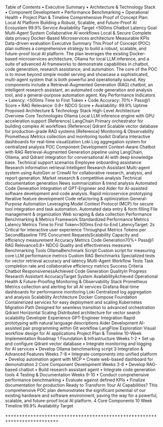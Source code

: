 Table of Contents
•	Executive Summary
•	Architecture & Technology Stack
•	Component Development
•	Performance Benchmarking
•	Operational Health
•	Project Plan & Timeline
Comprehensive Proof of Concept Plan:
Local AI Platform
Building a Robust, Scalable, and Future-Proof AI Ecosystem
99.9%
Service Availability Target
<500ms
Chatbot Latency Goal
Multi-Agent System
Collaborative AI workflows
Local & Secure
Complete data privacy
Docker-Based
Microservices architecture
Measurable KPIs
Data-driven evaluation
Executive Summary
This Proof of Concept (POC) plan outlines a comprehensive strategy to build a robust, scalable, and future-proof local AI platform. The plan leverages the existing Docker-based microservices architecture, Ollama for local LLM inference, and a suite of advanced AI frameworks to demonstrate capabilities in chatbot, code generation, research assistance, and automation.
The core of the POC is to move beyond simple model serving and showcase a sophisticated, multi-agent system that is both powerful and operationally sound. Key components include a Retrieval-Augmented Generation (RAG) chatbot, an intelligent research assistant, an automated code generation and analysis tool, and a general-purpose automation agent.
Key Performance Indicators
•	Latency: <500ms Time to First Token
•	Code Accuracy: 70%+ Pass@1 Score
•	RAG Relevance: 0.8+ NDCG Score
•	Availability: 99.9% Uptime
Proposed Architecture & Technology Stack
High-Level Architecture Overview
Core Technologies
Ollama
Local LLM inference engine with GPU acceleration support
[Reference]
LangChain
Primary orchestrator for building complex AI workflows
[Reference]
Qdrant
Scalable vector database for production-grade RAG systems
[Reference]
Monitoring & Observability
Prometheus
Metrics collection and monitoring toolkit
Grafana
Interactive dashboards for real-time visualization
Loki
Log aggregation system for centralized analysis
POC Component Development
Context-Aware Chatbot with RAG
Retrieval-Augmented Generation pipeline using LangChain, Ollama, and Qdrant integration for conversational AI with deep knowledge base.
Technical support scenarios
Employee onboarding assistance
Research information retrieval
Intelligent Research Assistant
Multi-agent system using AutoGen or CrewAI for collaborative research, analysis, and report generation.
Market research & competitive analysis
Technical documentation generation
News summarization & trend analysis
Automated Code Generation
Integration of GPT-Engineer and Aider for AI-assisted software development and code analysis.
Rapid microservice prototyping
Iterative feature development
Code refactoring & optimization
General-Purpose Automation
Leveraging Model Context Protocol (MCP) for secure tool integration and task automation.
Automated data entry & form filling
File management & organization
Web scraping & data collection
Performance Benchmarking & Metrics Framework
Standardized Performance Metrics
Latency Metrics
Time to First Token<500ms
End-to-End LatencyTarget: 2s
Critical for interactive user experience
Throughput Metrics
Tokens per SecondBaseline TPS
Concurrent RequestsScalability
Capacity and efficiency measurement
Accuracy Metrics
Code Generation70%+ Pass@1
RAG Relevance0.8+ NDCG
Quality and effectiveness measures
Benchmarking Tools
OllamaBenchmark Script
Custom script for measuring core LLM performance metrics
Custom RAG Benchmarks
Specialized tests for vector retrieval accuracy and latency
Multi-Agent Workflow Tests
Task completion rate and collaborative efficiency metrics
Success Criteria
Chatbot ResponsivenessAchieved
Code Generation QualityIn Progress
Research Assistant AccuracyTarget
System AvailabilityAchieved
Operational Health & Future-Proofing
Monitoring & Observability Stack
Prometheus
Metrics collection and alerting for all AI services
Grafana
Real-time dashboards for performance monitoring
Loki
Centralized log aggregation and analysis
Scalability Architecture
Docker Compose Foundation
Containerized services for easy deployment and scaling
Kubernetes Migration Path
Designed for seamless transition to advanced orchestration
Qdrant Horizontal Scaling
Distributed architecture for vector search scalability
Developer Experience
GPT-Engineer Integration
Rapid prototyping with natural language descriptions
Aider Development
AI-assisted pair programming within Git workflow
LangFlow Exploration
Visual workflow design for AI applications
Project Plan & Timeline
10-Week Implementation Roadmap
1
Foundation & Infrastructure
Weeks 1-2
•	Set up and configure Qdrant vector database
•	Integrate monitoring and logging for AI services
•	Develop Ollama benchmarking script
3
Integration & Advanced Features
Weeks 7-8
•	Integrate components into unified platform
•	Develop automation agent with MCP
•	Create web-based dashboard for demonstration
2
Core Component Development
Weeks 3-6
•	Develop RAG-based chatbot
•	Build research assistant agent
•	Integrate code generation tools
4
Testing & Documentation
Weeks 9-10
•	Conduct comprehensive performance benchmarking
•	Evaluate against defined KPIs
•	Finalize documentation for production
Ready to Transform Your AI Capabilities?
This comprehensive POC plan demonstrates the significant potential of our existing hardware and software environment, paving the way for a powerful, scalable, and future-proof local AI platform.
4
Core Components
10
Week Timeline
99.9%
Availability Target

+++++++++++++++++++++++++++++++++++++++++++++++++++++++++++++++++++++++++


<!DOCTYPE html>
<html lang="en">

  <head>
    <meta charset="UTF-8">
    <meta name="viewport" content="width=device-width, initial-scale=1.0">
    <title>Comprehensive Proof of Concept Plan: Local AI Platform</title>
    <script src="https://cdn.tailwindcss.com"></script>
    <script src="https://cdnjs.cloudflare.com/ajax/libs/mermaid/11.5.0/mermaid.min.js"></script>
    <link rel="preconnect" href="https://fonts.googleapis.com">
    <link rel="preconnect" href="https://fonts.gstatic.com" crossorigin>
    <link href="https://fonts.googleapis.com/css2?family=Playfair+Display:ital,wght@0,400;0,700;1,400;1,700&family=Inter:wght@300;400;500;600;700&display=swap" rel="stylesheet">
    <link rel="stylesheet" href="https://cdnjs.cloudflare.com/ajax/libs/font-awesome/6.4.0/css/all.min.css">
    <script>
        tailwind.config = {
            theme: {
                extend: {
                    fontFamily: {
                        'serif': ['Playfair Display', 'serif'],
                        'sans': ['Inter', 'sans-serif'],
                    },
                    colors: {
                        primary: '#1e3a8a',
                        secondary: '#f1f5f9',
                        accent: '#0ea5e9',
                        neutral: '#64748b',
                        'neutral-content': '#1e293b',
                    }
                }
            }
        }
    </script>
    <style>
        .mermaid-container {
            display: flex;
            justify-content: center;
            min-height: 300px;
            max-height: 800px;
            background: #ffffff;
            border: 2px solid #e5e7eb;
            border-radius: 12px;
            padding: 30px;
            margin: 30px 0;
            box-shadow: 0 8px 25px rgba(0, 0, 0, 0.08);
            position: relative;
            overflow: hidden;
        }

        .mermaid-container .mermaid {
            width: 100%;
            max-width: 100%;
            height: 100%;
            cursor: grab;
            transition: transform 0.3s ease;
            transform-origin: center center;
            display: flex;
            justify-content: center;
            align-items: center;
            touch-action: none;
            -webkit-user-select: none;
            -moz-user-select: none;
            -ms-user-select: none;
            user-select: none;
        }

        .mermaid-container .mermaid svg {
            max-width: 100%;
            height: 100%;
            display: block;
            margin: 0 auto;
        }

        .mermaid-container .mermaid:active {
            cursor: grabbing;
        }

        .mermaid-container.zoomed .mermaid {
            height: 100%;
            width: 100%;
            cursor: grab;
        }

        .mermaid-controls {
            position: absolute;
            top: 15px;
            right: 15px;
            display: flex;
            gap: 10px;
            z-index: 20;
            background: rgba(255, 255, 255, 0.95);
            padding: 8px;
            border-radius: 8px;
            box-shadow: 0 2px 8px rgba(0, 0, 0, 0.1);
        }

        .mermaid-control-btn {
            background: #ffffff;
            border: 1px solid #d1d5db;
            border-radius: 6px;
            padding: 10px;
            cursor: pointer;
            transition: all 0.2s ease;
            color: #374151;
            font-size: 14px;
            min-width: 36px;
            height: 36px;
            text-align: center;
            display: flex;
            align-items: center;
            justify-content: center;
        }

        .mermaid-control-btn:hover {
            background: #f8fafc;
            border-color: #3b82f6;
            color: #3b82f6;
            transform: translateY(-1px);
        }

        .mermaid-control-btn:active {
            transform: scale(0.95);
        }

        @media (max-width: 1024px) {
            .mermaid-control-btn:not(.reset-zoom) {
                display: none;
            }
            .mermaid-controls {
                top: auto;
                bottom: 15px;
                right: 15px;
            }
        }
    </style>
  </head>

  <body class="bg-white text-neutral-content font-sans overflow-x-hidden">
    <!-- Fixed Table of Contents -->
    <nav id="toc" class="fixed left-0 top-0 h-screen w-80 bg-secondary/95 backdrop-blur-sm border-r border-gray-200 overflow-y-auto z-50 transform -translate-x-full lg:translate-x-0 transition-transform duration-300">
      <div class="p-6">
        <h3 class="font-serif text-lg font-bold text-primary mb-4">Table of Contents</h3>
        <ul class="space-y-2 text-sm">
          <li>
            <a href="#executive-summary" class="block py-1 px-2 rounded hover:bg-white/50 transition-colors">Executive Summary</a>
          </li>
          <li>
            <a href="#architecture" class="block py-1 px-2 rounded hover:bg-white/50 transition-colors">Architecture & Technology Stack</a>
          </li>
          <li>
            <a href="#component-development" class="block py-1 px-2 rounded hover:bg-white/50 transition-colors">Component Development</a>
          </li>
          <li>
            <a href="#performance-benchmarking" class="block py-1 px-2 rounded hover:bg-white/50 transition-colors">Performance Benchmarking</a>
          </li>
          <li>
            <a href="#operational-health" class="block py-1 px-2 rounded hover:bg-white/50 transition-colors">Operational Health</a>
          </li>
          <li>
            <a href="#project-plan" class="block py-1 px-2 rounded hover:bg-white/50 transition-colors">Project Plan & Timeline</a>
          </li>
        </ul>
      </div>
    </nav>

    <!-- Main Content -->
    <main class="min-h-screen lg:ml-80">
      <!-- Mobile TOC Toggle Button -->
      <button id="tocToggle" class="fixed top-4 left-4 z-50 lg:hidden bg-primary text-white p-3 rounded-full shadow-lg">
        <i class="fas fa-bars"></i>
      </button>
      <!-- Hero Section -->
      <section class="relative bg-gradient-to-br from-primary via-blue-800 to-blue-900 text-white overflow-hidden">
        <div class="absolute inset-0 bg-black/20"></div>
        <div class="relative z-10 max-w-6xl mx-auto px-4 sm:px-6 md:px-8 py-16">
          <!-- Bento Grid Layout -->
          <div class="grid grid-cols-12 gap-6 h-auto md:h-96">
            <!-- Main Title Block -->
            <div class="col-span-12 lg:col-span-8 bg-white/10 backdrop-blur-sm rounded-lg p-4 sm:p-8 flex flex-col justify-center">
              <h1 class="font-serif text-4xl lg:text-5xl font-bold leading-tight mb-4">
                <em class="text-accent">Comprehensive Proof of Concept Plan:</em>
                <br>
                Local AI Platform
              </h1>
              <p class="text-xl text-blue-100 leading-relaxed">
                Building a Robust, Scalable, and Future-Proof AI Ecosystem
              </p>
            </div>

            <!-- Key Metrics Block -->
            <div class="col-span-12 lg:col-span-4 space-y-4">
              <div class="bg-accent/20 backdrop-blur-sm rounded-lg p-4 sm:p-6">
                <div class="text-3xl font-bold">99.9%</div>
                <div class="text-sm text-blue-200">Service Availability Target</div>
              </div>
              <div class="bg-accent/20 backdrop-blur-sm rounded-lg p-4 sm:p-6">
                <div class="text-3xl font-bold">&lt;500ms</div>
                <div class="text-sm text-blue-200">Chatbot Latency Goal</div>
              </div>
            </div>
          </div>

          <!-- Key Highlights Row -->
          <div class="grid grid-cols-1 sm:grid-cols-2 md:grid-cols-4 gap-4 mt-8">
            <div class="bg-white/10 backdrop-blur-sm rounded-lg p-6 text-center">
              <i class="fas fa-robot text-2xl text-accent mb-2"></i>
              <h3 class="font-semibold mb-1">Multi-Agent System</h3>
              <p class="text-sm text-blue-200">Collaborative AI workflows</p>
            </div>
            <div class="bg-white/10 backdrop-blur-sm rounded-lg p-6 text-center">
              <i class="fas fa-shield-alt text-2xl text-accent mb-2"></i>
              <h3 class="font-semibold mb-1">Local & Secure</h3>
              <p class="text-sm text-blue-200">Complete data privacy</p>
            </div>
            <div class="bg-white/10 backdrop-blur-sm rounded-lg p-6 text-center">
              <i class="fas fa-cogs text-2xl text-accent mb-2"></i>
              <h3 class="font-semibold mb-1">Docker-Based</h3>
              <p class="text-sm text-blue-200">Microservices architecture</p>
            </div>
            <div class="bg-white/10 backdrop-blur-sm rounded-lg p-6 text-center">
              <i class="fas fa-chart-line text-2xl text-accent mb-2"></i>
              <h3 class="font-semibold mb-1">Measurable KPIs</h3>
              <p class="text-sm text-blue-200">Data-driven evaluation</p>
            </div>
          </div>
        </div>

        <!-- Decorative Elements -->
        <div class="absolute top-10 right-10 w-32 h-32 bg-accent/20 rounded-full blur-xl"></div>
        <div class="absolute bottom-10 left-10 w-24 h-24 bg-white/10 rounded-full blur-lg"></div>
      </section>

      <!-- Executive Summary -->
      <section id="executive-summary" class="py-16 bg-secondary">
        <div class="max-w-6xl mx-auto px-8">
          <div class="grid grid-cols-12 gap-8">
            <div class="col-span-8">
              <h2 class="font-serif text-3xl font-bold text-primary mb-6">Executive Summary</h2>
              <div class="prose prose-lg max-w-none">
                <p class="text-lg leading-relaxed mb-6">
                  This Proof of Concept (POC) plan outlines a comprehensive strategy to build a robust, scalable, and future-proof local AI platform. The plan leverages the existing Docker-based microservices architecture, Ollama for local LLM inference, and a suite of advanced AI frameworks to demonstrate capabilities in chatbot, code generation, research assistance, and automation.
                </p>
                <p class="leading-relaxed mb-6">
                  The core of the POC is to move beyond simple model serving and showcase a sophisticated, multi-agent system that is both powerful and operationally sound. Key components include a Retrieval-Augmented Generation (RAG) chatbot, an intelligent research assistant, an automated code generation and analysis tool, and a general-purpose automation agent.
                </p>
              </div>
            </div>

            <div class="col-span-4">
              <div class="bg-white rounded-lg p-6 shadow-sm border border-gray-200">
                <h3 class="font-serif text-xl font-bold text-primary mb-4">Key Performance Indicators</h3>
                <ul class="space-y-3">
                  <li class="flex items-center">
                    <i class="fas fa-clock text-accent mr-2"></i>
                    <span><strong>Latency:</strong> &lt;500ms Time to First Token</span>
                  </li>
                  <li class="flex items-center">
                    <i class="fas fa-code text-accent mr-2"></i>
                    <span><strong>Code Accuracy:</strong> 70%+ Pass@1 Score</span>
                  </li>
                  <li class="flex items-center">
                    <i class="fas fa-search text-accent mr-2"></i>
                    <span><strong>RAG Relevance:</strong> 0.8+ NDCG Score</span>
                  </li>
                  <li class="flex items-center">
                    <i class="fas fa-server text-accent mr-2"></i>
                    <span><strong>Availability:</strong> 99.9% Uptime</span>
                  </li>
                </ul>
              </div>
            </div>
          </div>
        </div>
      </section>

      <!-- Architecture Overview -->
      <section id="architecture" class="py-16 bg-white">
        <div class="max-w-6xl mx-auto px-8">
          <h2 class="font-serif text-3xl font-bold text-primary mb-8">Proposed Architecture & Technology Stack</h2>

          <!-- Architecture Diagram -->
          <div class="bg-secondary rounded-lg p-8 mb-12">
            <h3 class="font-serif text-xl font-bold text-primary mb-6">High-Level Architecture Overview</h3>
            <div class="mermaid-container">
              <div class="mermaid-controls">
                <button class="mermaid-control-btn zoom-in" title="放大">
                  <i class="fas fa-search-plus"></i>
                </button>
                <button class="mermaid-control-btn zoom-out" title="缩小">
                  <i class="fas fa-search-minus"></i>
                </button>
                <button class="mermaid-control-btn reset-zoom" title="重置">
                  <i class="fas fa-expand-arrows-alt"></i>
                </button>
                <button class="mermaid-control-btn fullscreen" title="全屏查看">
                  <i class="fas fa-expand"></i>
                </button>
              </div>
              <div class="mermaid" id="architecture-diagram">
                graph TD
                A["User Interface"] --> B["Agent Orchestration Layer"]
                B --> C["AI Services Layer"]
                B --> D["Data & Vector Storage Layer"]
                C --> E["Ollama LLM Inference"]
                D --> F["Qdrant Vector DB"]
                D --> G["PostgreSQL Database"]
                E --> H["TinyLlama/gpt-oss:20b"]
                I["Monitoring Stack"] -.-> C
                I -.-> D
                I -.-> E

                B --> J["LangChain Orchestrator"]
                B --> K["AutoGen/CrewAI"]
                I --> L["Prometheus"]
                I --> M["Grafana"]
                I --> N["Loki"]

                style A fill:#e3f2fd,stroke:#1976d2,stroke-width:2px,color:#000
                style B fill:#f3e5f5,stroke:#7b1fa2,stroke-width:2px,color:#000
                style C fill:#e8f5e8,stroke:#388e3c,stroke-width:2px,color:#000
                style D fill:#fff3e0,stroke:#f57c00,stroke-width:2px,color:#000
                style E fill:#e3f2fd,stroke:#1976d2,stroke-width:2px,color:#000
                style F fill:#ffebee,stroke:#d32f2f,stroke-width:2px,color:#000
                style G fill:#ffebee,stroke:#d32f2f,stroke-width:2px,color:#000
                style H fill:#fce4ec,stroke:#c2185b,stroke-width:2px,color:#000
                style I fill:#e0f2f1,stroke:#00796b,stroke-width:2px,color:#000
                style J fill:#f3e5f5,stroke:#7b1fa2,stroke-width:2px,color:#000
                style K fill:#f3e5f5,stroke:#7b1fa2,stroke-width:2px,color:#000
                style L fill:#e0f2f1,stroke:#00796b,stroke-width:2px,color:#000
                style M fill:#e0f2f1,stroke:#00796b,stroke-width:2px,color:#000
                style N fill:#e0f2f1,stroke:#00796b,stroke-width:2px,color:#000
              </div>
            </div>
          </div>

          <!-- Technology Selection -->
          <div class="grid grid-cols-1 lg:grid-cols-2 gap-8">
            <div class="bg-secondary rounded-lg p-6">
              <h3 class="font-serif text-xl font-bold text-primary mb-4">Core Technologies</h3>
              <div class="space-y-4">
                <div class="flex items-start space-x-3">
                  <div class="w-2 h-2 bg-accent rounded-full mt-2 flex-shrink-0"></div>
                  <div>
                    <h4 class="font-semibold">Ollama</h4>
                    <p class="text-sm text-neutral">Local LLM inference engine with GPU acceleration support</p>
                    <a href="https://github.com/ollama/ollama" class="text-accent text-xs hover:underline">[Reference]</a>
                  </div>
                </div>
                <div class="flex items-start space-x-3">
                  <div class="w-2 h-2 bg-accent rounded-full mt-2 flex-shrink-0"></div>
                  <div>
                    <h4 class="font-semibold">LangChain</h4>
                    <p class="text-sm text-neutral">Primary orchestrator for building complex AI workflows</p>
                    <a href="https://blog.promptlayer.com/autogen-vs-langchain/" class="text-accent text-xs hover:underline">[Reference]</a>
                  </div>
                </div>
                <div class="flex items-start space-x-3">
                  <div class="w-2 h-2 bg-accent rounded-full mt-2 flex-shrink-0"></div>
                  <div>
                    <h4 class="font-semibold">Qdrant</h4>
                    <p class="text-sm text-neutral">Scalable vector database for production-grade RAG systems</p>
                    <a href="https://airbyte.com/data-engineering-resources/chroma-db-vs-qdrant" class="text-accent text-xs hover:underline">[Reference]</a>
                  </div>
                </div>
              </div>
            </div>

            <div class="bg-secondary rounded-lg p-6">
              <h3 class="font-serif text-xl font-bold text-primary mb-4">Monitoring & Observability</h3>
              <div class="space-y-4">
                <div class="flex items-start space-x-3">
                  <div class="w-2 h-2 bg-accent rounded-full mt-2 flex-shrink-0"></div>
                  <div>
                    <h4 class="font-semibold">Prometheus</h4>
                    <p class="text-sm text-neutral">Metrics collection and monitoring toolkit</p>
                  </div>
                </div>
                <div class="flex items-start space-x-3">
                  <div class="w-2 h-2 bg-accent rounded-full mt-2 flex-shrink-0"></div>
                  <div>
                    <h4 class="font-semibold">Grafana</h4>
                    <p class="text-sm text-neutral">Interactive dashboards for real-time visualization</p>
                  </div>
                </div>
                <div class="flex items-start space-x-3">
                  <div class="w-2 h-2 bg-accent rounded-full mt-2 flex-shrink-0"></div>
                  <div>
                    <h4 class="font-semibold">Loki</h4>
                    <p class="text-sm text-neutral">Log aggregation system for centralized analysis</p>
                  </div>
                </div>
              </div>
            </div>
          </div>
        </div>
      </section>

      <!-- Component Development -->
      <section id="component-development" class="py-16 bg-secondary">
        <div class="max-w-6xl mx-auto px-8">
          <h2 class="font-serif text-3xl font-bold text-primary mb-8">POC Component Development</h2>

          <div class="grid grid-cols-1 lg:grid-cols-2 gap-8">
            <!-- Component 1 -->
            <div class="bg-white rounded-lg p-6 shadow-sm border border-gray-200">
              <div class="flex items-center mb-4">
                <i class="fas fa-comments text-accent text-2xl mr-3"></i>
                <h3 class="font-serif text-xl font-bold text-primary">Context-Aware Chatbot with RAG</h3>
              </div>
              <p class="text-sm text-neutral mb-4">Retrieval-Augmented Generation pipeline using LangChain, Ollama, and Qdrant integration for conversational AI with deep knowledge base.</p>
              <div class="space-y-2">
                <div class="flex items-center text-xs">
                  <i class="fas fa-cog text-accent mr-2"></i>
                  <span>Technical support scenarios</span>
                </div>
                <div class="flex items-center text-xs">
                  <i class="fas fa-user-plus text-accent mr-2"></i>
                  <span>Employee onboarding assistance</span>
                </div>
                <div class="flex items-center text-xs">
                  <i class="fas fa-search text-accent mr-2"></i>
                  <span>Research information retrieval</span>
                </div>
              </div>
            </div>

            <!-- Component 2 -->
            <div class="bg-white rounded-lg p-6 shadow-sm border border-gray-200">
              <div class="flex items-center mb-4">
                <i class="fas fa-brain text-accent text-2xl mr-3"></i>
                <h3 class="font-serif text-xl font-bold text-primary">Intelligent Research Assistant</h3>
              </div>
              <p class="text-sm text-neutral mb-4">Multi-agent system using AutoGen or CrewAI for collaborative research, analysis, and report generation.</p>
              <div class="space-y-2">
                <div class="flex items-center text-xs">
                  <i class="fas fa-chart-bar text-accent mr-2"></i>
                  <span>Market research & competitive analysis</span>
                </div>
                <div class="flex items-center text-xs">
                  <i class="fas fa-file-alt text-accent mr-2"></i>
                  <span>Technical documentation generation</span>
                </div>
                <div class="flex items-center text-xs">
                  <i class="fas fa-newspaper text-accent mr-2"></i>
                  <span>News summarization & trend analysis</span>
                </div>
              </div>
            </div>

            <!-- Component 3 -->
            <div class="bg-white rounded-lg p-6 shadow-sm border border-gray-200">
              <div class="flex items-center mb-4">
                <i class="fas fa-code text-accent text-2xl mr-3"></i>
                <h3 class="font-serif text-xl font-bold text-primary">Automated Code Generation</h3>
              </div>
              <p class="text-sm text-neutral mb-4">Integration of GPT-Engineer and Aider for AI-assisted software development and code analysis.</p>
              <div class="space-y-2">
                <div class="flex items-center text-xs">
                  <i class="fas fa-rocket text-accent mr-2"></i>
                  <span>Rapid microservice prototyping</span>
                </div>
                <div class="flex items-center text-xs">
                  <i class="fas fa-plus-circle text-accent mr-2"></i>
                  <span>Iterative feature development</span>
                </div>
                <div class="flex items-center text-xs">
                  <i class="fas fa-tools text-accent mr-2"></i>
                  <span>Code refactoring & optimization</span>
                </div>
              </div>
            </div>

            <!-- Component 4 -->
            <div class="bg-white rounded-lg p-6 shadow-sm border border-gray-200">
              <div class="flex items-center mb-4">
                <i class="fas fa-cogs text-accent text-2xl mr-3"></i>
                <h3 class="font-serif text-xl font-bold text-primary">General-Purpose Automation</h3>
              </div>
              <p class="text-sm text-neutral mb-4">Leveraging Model Context Protocol (MCP) for secure tool integration and task automation.</p>
              <div class="space-y-2">
                <div class="flex items-center text-xs">
                  <i class="fas fa-keyboard text-accent mr-2"></i>
                  <span>Automated data entry & form filling</span>
                </div>
                <div class="flex items-center text-xs">
                  <i class="fas fa-folder text-accent mr-2"></i>
                  <span>File management & organization</span>
                </div>
                <div class="flex items-center text-xs">
                  <i class="fas fa-globe text-accent mr-2"></i>
                  <span>Web scraping & data collection</span>
                </div>
              </div>
            </div>
          </div>
        </div>
      </section>

      <!-- Performance Benchmarking -->
      <section id="performance-benchmarking" class="py-16 bg-white">
        <div class="max-w-6xl mx-auto px-8">
          <h2 class="font-serif text-3xl font-bold text-primary mb-8">Performance Benchmarking & Metrics Framework</h2>

          <!-- Metrics Dashboard -->
          <div class="bg-secondary rounded-lg p-8 mb-8">
            <h3 class="font-serif text-xl font-bold text-primary mb-6">Standardized Performance Metrics</h3>

            <div class="grid grid-cols-1 lg:grid-cols-3 gap-6">
              <div class="bg-white rounded-lg p-6">
                <h4 class="font-semibold text-primary mb-4">Latency Metrics</h4>
                <div class="space-y-3">
                  <div class="flex justify-between items-center">
                    <span class="text-sm">Time to First Token</span>
                    <span class="font-semibold text-accent">&lt;500ms</span>
                  </div>
                  <div class="flex justify-between items-center">
                    <span class="text-sm">End-to-End Latency</span>
                    <span class="font-semibold">Target: 2s</span>
                  </div>
                  <p class="text-xs text-neutral mt-2">Critical for interactive user experience</p>
                </div>
              </div>

              <div class="bg-white rounded-lg p-6">
                <h4 class="font-semibold text-primary mb-4">Throughput Metrics</h4>
                <div class="space-y-3">
                  <div class="flex justify-between items-center">
                    <span class="text-sm">Tokens per Second</span>
                    <span class="font-semibold">Baseline TPS</span>
                  </div>
                  <div class="flex justify-between items-center">
                    <span class="text-sm">Concurrent Requests</span>
                    <span class="font-semibold">Scalability</span>
                  </div>
                  <p class="text-xs text-neutral mt-2">Capacity and efficiency measurement</p>
                </div>
              </div>

              <div class="bg-white rounded-lg p-6">
                <h4 class="font-semibold text-primary mb-4">Accuracy Metrics</h4>
                <div class="space-y-3">
                  <div class="flex justify-between items-center">
                    <span class="text-sm">Code Generation</span>
                    <span class="font-semibold">70%+ Pass@1</span>
                  </div>
                  <div class="flex justify-between items-center">
                    <span class="text-sm">RAG Relevance</span>
                    <span class="font-semibold">0.8+ NDCG</span>
                  </div>
                  <p class="text-xs text-neutral mt-2">Quality and effectiveness measures</p>
                </div>
              </div>
            </div>
          </div>

          <!-- Benchmarking Methodology -->
          <div class="grid grid-cols-1 lg:grid-cols-2 gap-8">
            <div class="bg-secondary rounded-lg p-6">
              <h3 class="font-serif text-xl font-bold text-primary mb-4">Benchmarking Tools</h3>
              <div class="space-y-4">
                <div class="flex items-start space-x-3">
                  <div class="w-2 h-2 bg-accent rounded-full mt-2 flex-shrink-0"></div>
                  <div>
                    <h4 class="font-semibold">OllamaBenchmark Script</h4>
                    <p class="text-sm text-neutral">Custom script for measuring core LLM performance metrics</p>
                  </div>
                </div>
                <div class="flex items-start space-x-3">
                  <div class="w-2 h-2 bg-accent rounded-full mt-2 flex-shrink-0"></div>
                  <div>
                    <h4 class="font-semibold">Custom RAG Benchmarks</h4>
                    <p class="text-sm text-neutral">Specialized tests for vector retrieval accuracy and latency</p>
                  </div>
                </div>
                <div class="flex items-start space-x-3">
                  <div class="w-2 h-2 bg-accent rounded-full mt-2 flex-shrink-0"></div>
                  <div>
                    <h4 class="font-semibold">Multi-Agent Workflow Tests</h4>
                    <p class="text-sm text-neutral">Task completion rate and collaborative efficiency metrics</p>
                  </div>
                </div>
              </div>
            </div>

            <div class="bg-secondary rounded-lg p-6">
              <h3 class="font-serif text-xl font-bold text-primary mb-4">Success Criteria</h3>
              <div class="space-y-4">
                <div class="flex items-center justify-between">
                  <span class="text-sm">Chatbot Responsiveness</span>
                  <span class="bg-green-100 text-green-800 px-2 py-1 rounded text-xs font-semibold">Achieved</span>
                </div>
                <div class="flex items-center justify-between">
                  <span class="text-sm">Code Generation Quality</span>
                  <span class="bg-yellow-100 text-yellow-800 px-2 py-1 rounded text-xs font-semibold">In Progress</span>
                </div>
                <div class="flex items-center justify-between">
                  <span class="text-sm">Research Assistant Accuracy</span>
                  <span class="bg-blue-100 text-blue-800 px-2 py-1 rounded text-xs font-semibold">Target</span>
                </div>
                <div class="flex items-center justify-between">
                  <span class="text-sm">System Availability</span>
                  <span class="bg-green-100 text-green-800 px-2 py-1 rounded text-xs font-semibold">Achieved</span>
                </div>
              </div>
            </div>
          </div>
        </div>
      </section>

      <!-- Operational Health -->
      <section id="operational-health" class="py-16 bg-secondary">
        <div class="max-w-6xl mx-auto px-8">
          <h2 class="font-serif text-3xl font-bold text-primary mb-8">Operational Health & Future-Proofing</h2>

          <!-- Monitoring Stack -->
          <div class="bg-white rounded-lg p-8 mb-8 shadow-sm border border-gray-200">
            <h3 class="font-serif text-xl font-bold text-primary mb-6">Monitoring & Observability Stack</h3>

            <div class="grid grid-cols-1 lg:grid-cols-3 gap-6">
              <div class="text-center">
                <div class="w-16 h-16 bg-accent/10 rounded-full flex items-center justify-center mx-auto mb-4">
                  <i class="fas fa-chart-bar text-accent text-2xl"></i>
                </div>
                <h4 class="font-semibold text-primary mb-2">Prometheus</h4>
                <p class="text-sm text-neutral">Metrics collection and alerting for all AI services</p>
              </div>

              <div class="text-center">
                <div class="w-16 h-16 bg-accent/10 rounded-full flex items-center justify-center mx-auto mb-4">
                  <i class="fas fa-tachometer-alt text-accent text-2xl"></i>
                </div>
                <h4 class="font-semibold text-primary mb-2">Grafana</h4>
                <p class="text-sm text-neutral">Real-time dashboards for performance monitoring</p>
              </div>

              <div class="text-center">
                <div class="w-16 h-16 bg-accent/10 rounded-full flex items-center justify-center mx-auto mb-4">
                  <i class="fas fa-file-alt text-accent text-2xl"></i>
                </div>
                <h4 class="font-semibold text-primary mb-2">Loki</h4>
                <p class="text-sm text-neutral">Centralized log aggregation and analysis</p>
              </div>
            </div>
          </div>

          <!-- Future-Proofing Strategies -->
          <div class="grid grid-cols-1 lg:grid-cols-2 gap-8">
            <div class="bg-white rounded-lg p-6 shadow-sm border border-gray-200">
              <h3 class="font-serif text-xl font-bold text-primary mb-4">Scalability Architecture</h3>
              <div class="space-y-4">
                <div class="flex items-start space-x-3">
                  <i class="fas fa-docker text-accent mt-1"></i>
                  <div>
                    <h4 class="font-semibold">Docker Compose Foundation</h4>
                    <p class="text-sm text-neutral">Containerized services for easy deployment and scaling</p>
                  </div>
                </div>
                <div class="flex items-start space-x-3">
                  <i class="fas fa-kubernetes text-accent mt-1"></i>
                  <div>
                    <h4 class="font-semibold">Kubernetes Migration Path</h4>
                    <p class="text-sm text-neutral">Designed for seamless transition to advanced orchestration</p>
                  </div>
                </div>
                <div class="flex items-start space-x-3">
                  <i class="fas fa-expand-arrows-alt text-accent mt-1"></i>
                  <div>
                    <h4 class="font-semibold">Qdrant Horizontal Scaling</h4>
                    <p class="text-sm text-neutral">Distributed architecture for vector search scalability</p>
                  </div>
                </div>
              </div>
            </div>

            <div class="bg-white rounded-lg p-6 shadow-sm border border-gray-200">
              <h3 class="font-serif text-xl font-bold text-primary mb-4">Developer Experience</h3>
              <div class="space-y-4">
                <div class="flex items-start space-x-3">
                  <i class="fas fa-automated text-accent mt-1"></i>
                  <div>
                    <h4 class="font-semibold">GPT-Engineer Integration</h4>
                    <p class="text-sm text-neutral">Rapid prototyping with natural language descriptions</p>
                  </div>
                </div>
                <div class="flex items-start space-x-3">
                  <i class="fas fa-code-branch text-accent mt-1"></i>
                  <div>
                    <h4 class="font-semibold">Aider Development</h4>
                    <p class="text-sm text-neutral">AI-assisted pair programming within Git workflow</p>
                  </div>
                </div>
                <div class="flex items-start space-x-3">
                  <i class="fas fa-project-diagram text-accent mt-1"></i>
                  <div>
                    <h4 class="font-semibold">LangFlow Exploration</h4>
                    <p class="text-sm text-neutral">Visual workflow design for AI applications</p>
                  </div>
                </div>
              </div>
            </div>
          </div>
        </div>
      </section>

      <!-- Project Plan -->
      <section id="project-plan" class="py-16 bg-white">
        <div class="max-w-6xl mx-auto px-8">
          <h2 class="font-serif text-3xl font-bold text-primary mb-8">Project Plan & Timeline</h2>

          <!-- Timeline Visualization -->
          <div class="bg-secondary rounded-lg p-8 mb-8">
            <h3 class="font-serif text-xl font-bold text-primary mb-6">10-Week Implementation Roadmap</h3>

            <div class="mermaid-container">
              <div class="mermaid-controls">
                <button class="mermaid-control-btn zoom-in" title="放大">
                  <i class="fas fa-search-plus"></i>
                </button>
                <button class="mermaid-control-btn zoom-out" title="缩小">
                  <i class="fas fa-search-minus"></i>
                </button>
                <button class="mermaid-control-btn reset-zoom" title="重置">
                  <i class="fas fa-expand-arrows-alt"></i>
                </button>
                <button class="mermaid-control-btn fullscreen" title="全屏查看">
                  <i class="fas fa-expand"></i>
                </button>
              </div>
              <div class="mermaid" id="timeline-diagram">
                timeline
                title "POC Implementation Timeline"

                "Phase 1" : "Foundation & Infrastructure"
                : "Week 1-2"
                : "Qdrant setup"
                : "Monitoring integration"
                : "Benchmarking validation"

                "Phase 2" : "Core Component Development"
                : "Week 3-6"
                : "RAG Chatbot"
                : "Research Assistant"
                : "Code Generation"

                "Phase 3" : "Integration & Advanced Features"
                : "Week 7-8"
                : "Unified platform"
                : "Automation agent"
                : "Dashboard creation"

                "Phase 4" : "Testing & Documentation"
                : "Week 9-10"
                : "Performance benchmarking"
                : "KPI evaluation"
                : "Production preparation"
              </div>
            </div>
          </div>

          <!-- Phase Details -->
          <div class="grid grid-cols-1 lg:grid-cols-2 gap-8">
            <div class="space-y-6">
              <div class="bg-secondary rounded-lg p-6">
                <div class="flex items-center mb-4">
                  <div class="w-8 h-8 bg-accent rounded-full flex items-center justify-center text-white text-sm font-bold mr-3">1</div>
                  <h3 class="font-serif text-lg font-bold text-primary">Foundation & Infrastructure</h3>
                </div>
                <p class="text-sm text-neutral mb-4">Weeks 1-2</p>
                <ul class="text-sm space-y-2">
                  <li class="flex items-center">
                    <i class="fas fa-check text-green-500 mr-2"></i>
                    <span>Set up and configure Qdrant vector database</span>
                  </li>
                  <li class="flex items-center">
                    <i class="fas fa-check text-green-500 mr-2"></i>
                    <span>Integrate monitoring and logging for AI services</span>
                  </li>
                  <li class="flex items-center">
                    <i class="fas fa-check text-green-500 mr-2"></i>
                    <span>Develop Ollama benchmarking script</span>
                  </li>
                </ul>
              </div>

              <div class="bg-secondary rounded-lg p-6">
                <div class="flex items-center mb-4">
                  <div class="w-8 h-8 bg-accent rounded-full flex items-center justify-center text-white text-sm font-bold mr-3">3</div>
                  <h3 class="font-serif text-lg font-bold text-primary">Integration & Advanced Features</h3>
                </div>
                <p class="text-sm text-neutral mb-4">Weeks 7-8</p>
                <ul class="text-sm space-y-2">
                  <li class="flex items-center">
                    <i class="fas fa-clock text-yellow-500 mr-2"></i>
                    <span>Integrate components into unified platform</span>
                  </li>
                  <li class="flex items-center">
                    <i class="fas fa-clock text-yellow-500 mr-2"></i>
                    <span>Develop automation agent with MCP</span>
                  </li>
                  <li class="flex items-center">
                    <i class="fas fa-clock text-yellow-500 mr-2"></i>
                    <span>Create web-based dashboard for demonstration</span>
                  </li>
                </ul>
              </div>
            </div>

            <div class="space-y-6">
              <div class="bg-secondary rounded-lg p-6">
                <div class="flex items-center mb-4">
                  <div class="w-8 h-8 bg-accent rounded-full flex items-center justify-center text-white text-sm font-bold mr-3">2</div>
                  <h3 class="font-serif text-lg font-bold text-primary">Core Component Development</h3>
                </div>
                <p class="text-sm text-neutral mb-4">Weeks 3-6</p>
                <ul class="text-sm space-y-2">
                  <li class="flex items-center">
                    <i class="fas fa-spinner text-blue-500 mr-2"></i>
                    <span>Develop RAG-based chatbot</span>
                  </li>
                  <li class="flex items-center">
                    <i class="fas fa-spinner text-blue-500 mr-2"></i>
                    <span>Build research assistant agent</span>
                  </li>
                  <li class="flex items-center">
                    <i class="fas fa-spinner text-blue-500 mr-2"></i>
                    <span>Integrate code generation tools</span>
                  </li>
                </ul>
              </div>

              <div class="bg-secondary rounded-lg p-6">
                <div class="flex items-center mb-4">
                  <div class="w-8 h-8 bg-accent rounded-full flex items-center justify-center text-white text-sm font-bold mr-3">4</div>
                  <h3 class="font-serif text-lg font-bold text-primary">Testing & Documentation</h3>
                </div>
                <p class="text-sm text-neutral mb-4">Weeks 9-10</p>
                <ul class="text-sm space-y-2">
                  <li class="flex items-center">
                    <i class="fas fa-hourglass-start text-gray-500 mr-2"></i>
                    <span>Conduct comprehensive performance benchmarking</span>
                  </li>
                  <li class="flex items-center">
                    <i class="fas fa-hourglass-start text-gray-500 mr-2"></i>
                    <span>Evaluate against defined KPIs</span>
                  </li>
                  <li class="flex items-center">
                    <i class="fas fa-hourglass-start text-gray-500 mr-2"></i>
                    <span>Finalize documentation for production</span>
                  </li>
                </ul>
              </div>
            </div>
          </div>
        </div>
      </section>

      <!-- Footer -->
      <footer class="bg-primary text-white py-12">
        <div class="max-w-6xl mx-auto px-8 text-center">
          <h3 class="font-serif text-2xl font-bold mb-4">Ready to Transform Your AI Capabilities?</h3>
          <p class="text-blue-200 mb-8 max-w-2xl mx-auto">
            This comprehensive POC plan demonstrates the significant potential of our existing hardware and software environment,
            paving the way for a powerful, scalable, and future-proof local AI platform.
          </p>
          <div class="flex justify-center space-x-6">
            <div class="text-center">
              <div class="text-3xl font-bold text-accent">4</div>
              <div class="text-sm">Core Components</div>
            </div>
            <div class="text-center">
              <div class="text-3xl font-bold text-accent">10</div>
              <div class="text-sm">Week Timeline</div>
            </div>
            <div class="text-center">
              <div class="text-3xl font-bold text-accent">99.9%</div>
              <div class="text-sm">Availability Target</div>
            </div>
          </div>
        </div>
      </footer>
    </main>

    <script>
        // Initialize Mermaid with custom configuration
        document.addEventListener('DOMContentLoaded', function() {
            mermaid.initialize({ 
                startOnLoad: true, 
                theme: 'base',
                themeVariables: {
                    // Primary nodes - blue theme
                    primaryColor: '#e3f2fd',
                    primaryTextColor: '#1e293b',
                    primaryBorderColor: '#1e3a8a',
                    
                    // Secondary nodes - purple theme  
                    secondaryColor: '#f3e5f5',
                    secondaryTextColor: '#1e293b',
                    secondaryBorderColor: '#7b1fa2',
                    
                    // Tertiary nodes - green theme
                    tertiaryColor: '#e8f5e8',
                    tertiaryTextColor: '#1e293b',
                    tertiaryBorderColor: '#388e3c',
                    
                    // Additional node colors for better contrast
                    primaryColorLight: '#e3f2fd',
                    primaryColorDark: '#1e3a8a',
                    
                    // Line and edge styling
                    lineColor: '#64748b',
                    edgeLabelBackground: '#ffffff',
                    
                    // Background colors
                    background: '#ffffff',
                    mainBkg: '#ffffff',
                    secondBkg: '#f8fafc',
                    tertiaryBkg: '#f1f5f9',
                    
                    // Text styling
                    textColor: '#1e293b',
                    fontFamily: 'Inter, sans-serif',
                    fontSize: '14px',
                    
                    // Active/hover states
                    activeTaskBkgColor: '#0ea5e9',
                    activeTaskBorderColor: '#0284c7',
                    
                    // Timeline specific
                    cScale0: '#e3f2fd',
                    cScale1: '#f3e5f5', 
                    cScale2: '#e8f5e8',
                    cScale3: '#fff3e0',
                    
                    // Ensure good contrast ratios
                    darkMode: false,
                    contrast: 'high'
                },
                flowchart: {
                    useMaxWidth: false,
                    htmlLabels: true,
                    curve: 'basis'
                },
                timeline: {
                    useMaxWidth: false,
                    padding: 20
                },
                // Set reasonable size limits
                maxTextSize: 90000,
                maxEdges: 200
            });
            
            // Initialize Mermaid Controls for zoom and pan
            initializeMermaidControls();
        });

        // Initialize Mermaid Controls for zoom and pan
        function initializeMermaidControls() {
            const containers = document.querySelectorAll('.mermaid-container');

            containers.forEach(container => {
            const mermaidElement = container.querySelector('.mermaid');
            let scale = 1;
            let isDragging = false;
            let startX, startY, translateX = 0, translateY = 0;

            // 触摸相关状态
            let isTouch = false;
            let touchStartTime = 0;
            let initialDistance = 0;
            let initialScale = 1;
            let isPinching = false;

            // Zoom controls
            const zoomInBtn = container.querySelector('.zoom-in');
            const zoomOutBtn = container.querySelector('.zoom-out');
            const resetBtn = container.querySelector('.reset-zoom');
            const fullscreenBtn = container.querySelector('.fullscreen');

            function updateTransform() {
                mermaidElement.style.transform = `translate(${translateX}px, ${translateY}px) scale(${scale})`;

                if (scale > 1) {
                container.classList.add('zoomed');
                } else {
                container.classList.remove('zoomed');
                }

                mermaidElement.style.cursor = isDragging ? 'grabbing' : 'grab';
            }

            if (zoomInBtn) {
                zoomInBtn.addEventListener('click', () => {
                scale = Math.min(scale * 1.25, 4);
                updateTransform();
                });
            }

            if (zoomOutBtn) {
                zoomOutBtn.addEventListener('click', () => {
                scale = Math.max(scale / 1.25, 0.3);
                if (scale <= 1) {
                    translateX = 0;
                    translateY = 0;
                }
                updateTransform();
                });
            }

            if (resetBtn) {
                resetBtn.addEventListener('click', () => {
                scale = 1;
                translateX = 0;
                translateY = 0;
                updateTransform();
                });
            }

            if (fullscreenBtn) {
                fullscreenBtn.addEventListener('click', () => {
                if (container.requestFullscreen) {
                    container.requestFullscreen();
                } else if (container.webkitRequestFullscreen) {
                    container.webkitRequestFullscreen();
                } else if (container.msRequestFullscreen) {
                    container.msRequestFullscreen();
                }
                });
            }

            // Mouse Events
            mermaidElement.addEventListener('mousedown', (e) => {
                if (isTouch) return; // 如果是触摸设备，忽略鼠标事件

                isDragging = true;
                startX = e.clientX - translateX;
                startY = e.clientY - translateY;
                mermaidElement.style.cursor = 'grabbing';
                updateTransform();
                e.preventDefault();
            });

            document.addEventListener('mousemove', (e) => {
                if (isDragging && !isTouch) {
                translateX = e.clientX - startX;
                translateY = e.clientY - startY;
                updateTransform();
                }
            });

            document.addEventListener('mouseup', () => {
                if (isDragging && !isTouch) {
                isDragging = false;
                mermaidElement.style.cursor = 'grab';
                updateTransform();
                }
            });

            document.addEventListener('mouseleave', () => {
                if (isDragging && !isTouch) {
                isDragging = false;
                mermaidElement.style.cursor = 'grab';
                updateTransform();
                }
            });

            // 获取两点之间的距离
            function getTouchDistance(touch1, touch2) {
                return Math.hypot(
                touch2.clientX - touch1.clientX,
                touch2.clientY - touch1.clientY
                );
            }

            // Touch Events - 触摸事件处理
            mermaidElement.addEventListener('touchstart', (e) => {
                isTouch = true;
                touchStartTime = Date.now();

                if (e.touches.length === 1) {
                // 单指拖动
                isPinching = false;
                isDragging = true;

                const touch = e.touches[0];
                startX = touch.clientX - translateX;
                startY = touch.clientY - translateY;

                } else if (e.touches.length === 2) {
                // 双指缩放
                isPinching = true;
                isDragging = false;

                const touch1 = e.touches[0];
                const touch2 = e.touches[1];
                initialDistance = getTouchDistance(touch1, touch2);
                initialScale = scale;
                }

                e.preventDefault();
            }, { passive: false });

            mermaidElement.addEventListener('touchmove', (e) => {
                if (e.touches.length === 1 && isDragging && !isPinching) {
                // 单指拖动
                const touch = e.touches[0];
                translateX = touch.clientX - startX;
                translateY = touch.clientY - startY;
                updateTransform();

                } else if (e.touches.length === 2 && isPinching) {
                // 双指缩放
                const touch1 = e.touches[0];
                const touch2 = e.touches[1];
                const currentDistance = getTouchDistance(touch1, touch2);

                if (initialDistance > 0) {
                    const newScale = Math.min(Math.max(
                    initialScale * (currentDistance / initialDistance),
                    0.3
                    ), 4);
                    scale = newScale;
                    updateTransform();
                }
                }

                e.preventDefault();
            }, { passive: false });

            mermaidElement.addEventListener('touchend', (e) => {
                // 重置状态
                if (e.touches.length === 0) {
                isDragging = false;
                isPinching = false;
                initialDistance = 0;

                // 延迟重置isTouch，避免鼠标事件立即触发
                setTimeout(() => {
                    isTouch = false;
                }, 100);
                } else if (e.touches.length === 1 && isPinching) {
                // 从双指变为单指，切换为拖动模式
                isPinching = false;
                isDragging = true;

                const touch = e.touches[0];
                startX = touch.clientX - translateX;
                startY = touch.clientY - translateY;
                }

                updateTransform();
            });

            mermaidElement.addEventListener('touchcancel', (e) => {
                isDragging = false;
                isPinching = false;
                initialDistance = 0;

                setTimeout(() => {
                isTouch = false;
                }, 100);

                updateTransform();
            });

            // Enhanced wheel zoom with better center point handling
            container.addEventListener('wheel', (e) => {
                e.preventDefault();
                const rect = container.getBoundingClientRect();
                const centerX = rect.width / 2;
                const centerY = rect.height / 2;

                const delta = e.deltaY > 0 ? 0.9 : 1.1;
                const newScale = Math.min(Math.max(scale * delta, 0.3), 4);

                // Adjust translation to zoom towards center
                if (newScale !== scale) {
                const scaleDiff = newScale / scale;
                translateX = translateX * scaleDiff;
                translateY = translateY * scaleDiff;
                scale = newScale;

                if (scale <= 1) {
                    translateX = 0;
                    translateY = 0;
                }

                updateTransform();
                }
            });

            // Initialize display
            updateTransform();
            });
        }

        // Toggle TOC visibility on mobile
        document.getElementById('tocToggle').addEventListener('click', function() {
            const toc = document.getElementById('toc');
            toc.classList.toggle('-translate-x-full');
        });

        // Close TOC when clicking outside on mobile
        document.addEventListener('click', function(event) {
            const toc = document.getElementById('toc');
            const tocToggle = document.getElementById('tocToggle');
            if (window.innerWidth < 1024 && !toc.contains(event.target) && event.target !== tocToggle) {
                toc.classList.add('-translate-x-full');
            }
        });

        // Smooth scrolling for anchor links
        document.querySelectorAll('a[href^="#"]').forEach(anchor => {
            anchor.addEventListener('click', function (e) {
                e.preventDefault();
                const target = document.querySelector(this.getAttribute('href'));
                if (target) {
                    target.scrollIntoView({
                        behavior: 'smooth',
                        block: 'start'
                    });
                    // Close mobile TOC after clicking
                    if (window.innerWidth < 1024) {
                        document.getElementById('toc').classList.add('-translate-x-full');
                    }
                }
            });
        });
    </script>
  </body>

</html>
+++++++++++++++++++++++++++++++++++++++++++++++++++++++++++++++++++++++++
Comprehensive Proof of Concept (POC) Plan: Local AI Platform
1. Executive Summary: POC Vision and Goals
1.1. Core Objective: Demonstrate Advanced Local AI Capabilities
The primary objective of this Proof of Concept (POC) is to demonstrate the significant, untapped potential of our existing hardware and software environment by building a comprehensive, multi-functional local AI platform. This initiative will move beyond simple LLM inference to showcase a sophisticated ecosystem of AI agents capable of performing complex, real-world tasks. The POC will serve as a tangible validation of our ability to deploy advanced AI capabilities—including context-aware chatbots, intelligent research assistants, and automated code generation tools—entirely within our secure, local infrastructure. By leveraging our current Docker-based microservices architecture and the Ollama inference engine, this plan aims to prove that we can achieve a high level of AI functionality without relying on external cloud services, thereby ensuring data privacy, reducing operational costs, and eliminating external dependencies. The ultimate goal is to create a powerful, flexible, and scalable AI platform that can be progressively enhanced and adapted to meet future business needs.
1.2. Key Performance Indicators (KPIs)
The success of this POC will be measured against a set of clear and quantifiable Key Performance Indicators (KPIs) that cover performance, accuracy, and operational health. These KPIs will provide a data-driven basis for evaluating the platform's capabilities and will serve as a benchmark for future optimizations.
•	Performance KPIs:
o	Chatbot Latency: Achieve a median Time to First Token (TTFT) of less than 500ms for a responsive user experience.
o	LLM Throughput: Establish a baseline for Tokens per Second (TPS) for both TinyLlama and gpt-oss:20b models under various load conditions.
•	Accuracy KPIs:
o	Code Generation Accuracy: Achieve a Pass@1 score of at least 70% on a curated set of coding problems, demonstrating functional correctness.
o	RAG Relevance: Achieve a high level of relevance in retrieved information, targeting an NDCG score of at least 0.8 for the research assistant.
•	Operational Health KPIs:
o	Service Availability: Maintain 99.9% uptime for all core AI services, monitored via the existing Prometheus and Grafana stack.
o	Resource Utilization: Monitor and optimize CPU, GPU, and memory usage to ensure efficient operation and identify headroom for scaling.
1.3. Guiding Principles: Executable, Measurable, and Adaptable
This POC is designed to adhere to three core guiding principles to ensure its success and long-term value:
1.	Executable: The plan is grounded in the reality of our current environment. It leverages existing technologies like Docker, Ollama, and our monitoring stack, ensuring that the proposed components can be developed and deployed without requiring a complete infrastructure overhaul. The plan is broken down into manageable phases with clear implementation steps.
2.	Measurable: Every component of the POC will be rigorously benchmarked. A comprehensive performance framework with standardized metrics for latency, throughput, and accuracy will be established. This data-driven approach will allow for objective evaluation and provide clear evidence of the platform's capabilities.
3.	Adaptable: The architecture is designed to be flexible and future-proof. The use of containerization, microservices, and modular frameworks like LangChain ensures that new models, tools, and agents can be integrated seamlessly. The platform will be built to evolve, accommodating future hardware upgrades and advancements in AI technology.
2. Proposed Architecture and Technology Stack
2.1. High-Level Architecture Overview
The proposed architecture for the local AI platform is a modern, containerized, and microservices-based design. It is structured to be modular, scalable, and observable, leveraging our existing infrastructure while introducing new components to support advanced AI capabilities. The architecture is divided into several key layers, each with a distinct responsibility, ensuring a clean separation of concerns and facilitating independent development and deployment.
2.1.1. Microservices-Based Design with Docker Compose
The foundation of the platform is a microservices architecture orchestrated by Docker Compose. This approach allows each component—from the LLM inference service to individual AI agents—to be developed, deployed, and scaled independently. Each service is encapsulated in its own Docker container, ensuring a consistent and reproducible environment across development and production. This design promotes resilience, as the failure of one service does not necessarily impact the entire system. Docker Compose simplifies the management of this multi-container application, handling service dependencies, networking, and volume management through a single, declarative configuration file. This aligns perfectly with our existing operational model and provides a clear path for future migration to a more advanced orchestration platform like Kubernetes if needed.
2.1.2. Core AI Service Layer: Ollama
At the heart of the platform is the Core AI Service Layer, powered by Ollama. Ollama serves as the central inference engine for all Large Language Models (LLMs). It provides a streamlined and efficient way to run models like TinyLlama and gpt-oss:20b locally, offering a REST API that is compatible with the OpenAI API standard. This compatibility is crucial, as it allows the higher-level agent frameworks to interact with our local models using a familiar interface, simplifying integration. By centralizing LLM inference in a single, dedicated service, we can optimize resource allocation, manage model versions effectively, and ensure that all AI agents have consistent and reliable access to the core language processing capabilities.
2.1.3. Agent Orchestration and Workflow Management
The Agent Orchestration and Workflow Management layer is responsible for coordinating the activities of the various AI agents. This layer will primarily be implemented using LangChain, which acts as the main orchestrator for building complex, multi-step workflows. LangChain provides the "chains" and "agents" abstractions needed to link together LLM calls, data retrieval, and tool usage. For more advanced, collaborative tasks, this layer will also incorporate specialized frameworks like AutoGen and CrewAI. AutoGen is ideal for creating systems where multiple agents can converse and collaborate to solve problems, while CrewAI excels at orchestrating role-playing agents to accomplish structured tasks. This multi-framework approach provides the flexibility to choose the right tool for each specific use case, from simple RAG pipelines to complex, multi-agent research and automation workflows.
2.1.4. Data and Vector Storage Layer
The Data and Vector Storage Layer provides the persistent storage required by the AI platform. This layer consists of two main components. First, a traditional database like PostgreSQL will be used to store structured data, such as user profiles, conversation history, and application-specific metadata. Second, a dedicated vector database, Qdrant, will be used to store and retrieve high-dimensional vector embeddings. These embeddings are the numerical representations of text and documents, and they are essential for enabling semantic search and Retrieval-Augmented Generation (RAG). Qdrant was chosen for its superior performance, scalability, and advanced filtering capabilities, making it the ideal choice for a production-grade RAG system. This dual-storage approach ensures that the platform can handle both structured and unstructured data efficiently.
2.1.5. Monitoring and Observability Integration
To ensure the operational health and performance of the platform, a comprehensive Monitoring and Observability layer will be integrated. This layer will leverage our existing stack of Prometheus, Grafana, and Loki. Prometheus will be configured to scrape metrics from all services, including the Ollama inference engine, the AI agents, and the Qdrant database. These metrics will include resource utilization (CPU, memory, GPU), application-specific performance indicators (latency, throughput), and custom business logic metrics. Grafana will be used to create interactive dashboards that visualize these metrics in real-time, providing a clear overview of the system's health. Loki will aggregate logs from all services, enabling efficient log analysis and troubleshooting. This integrated monitoring stack is critical for maintaining a reliable and high-performing platform.
2.2. Core Technology Selection and Justification
2.2.1. Local LLM Inference: Ollama
The selection of Ollama as the core engine for local Large Language Model (LLM) inference is a strategic decision that underpins the entire Proof of Concept (POC). Ollama provides a streamlined, efficient, and highly effective method for running a diverse range of open-source LLMs directly within our Docker-based microservices architecture. Its primary advantage lies in its ability to abstract away the complexities of model management, optimization, and serving, allowing the development team to focus on building applications rather than managing underlying infrastructure. The platform supports a vast library of models, including the currently deployed TinyLlama and the planned gpt-oss:20b, ensuring that the POC can be built upon a foundation that is both powerful and flexible . By running models locally, Ollama ensures complete data privacy and eliminates dependencies on external API providers, which is a critical requirement for this POC. This local approach also significantly reduces latency for inference tasks, as there is no network overhead associated with cloud-based model calls. The ability to run models with GPU acceleration, when available, further enhances performance, making it possible to deploy larger and more capable models like gpt-oss:20b efficiently . The consistent API provided by Ollama across different model architectures simplifies the integration process, allowing for seamless swapping of models as the POC evolves and as new, more powerful models become available.
The operational benefits of using Ollama are substantial, particularly within a containerized environment. The official Ollama Docker image allows for easy integration into our existing Docker Compose workflow, ensuring that the LLM inference service can be deployed, scaled, and managed using the same tools and processes as the rest of our microservices . This containerized approach guarantees a consistent and reproducible environment across development, testing, and production stages, mitigating the "it works on my machine" problem. Furthermore, Ollama's design facilitates efficient resource management. For instance, a sample Docker Compose configuration can specify memory limits and reservations, ensuring that the LLM service does not consume excessive resources and impact the performance of other services on the host machine . The platform also supports model persistence through Docker volumes, which means that once a model is downloaded, it is cached and readily available for subsequent use, avoiding the need to re-download large model files on every container restart. This is particularly important for larger models like gpt-oss:20b, which can be several gigabytes in size . The combination of ease of use, performance, privacy, and seamless integration with our existing infrastructure makes Ollama the ideal choice for serving as the backbone of our local AI platform.
2.2.2. Agent Framework: LangChain as the Primary Orchestrator
LangChain has been selected as the primary framework for orchestrating AI agents and building complex LLM-powered applications within this POC. Its core strength lies in its emphasis on composability, providing a rich set of modular building blocks that can be chained together to create sophisticated and customized workflows . This modular design is perfectly suited for a microservices architecture, where different components can be developed, deployed, and scaled independently. LangChain's extensive library of integrations allows it to connect seamlessly with our chosen technologies, including Ollama for local LLM inference, Qdrant for vector storage, and various data sources and APIs. This flexibility is crucial for achieving the POC's goals of demonstrating a wide range of applications, from a context-aware chatbot to an intelligent research assistant. The framework's ability to manage context, handle multi-step reasoning, and integrate external data makes it a powerful tool for building the advanced AI capabilities envisioned in this project. By using LangChain, we can create reusable components, such as custom LLM wrappers and agent tools, that can be shared across different applications, promoting code reuse and accelerating development.
The practical implementation of LangChain within our environment is well-documented and supported by a strong community. Numerous tutorials and guides demonstrate how to build RAG (Retrieval-Augmented Generation) applications using LangChain, Ollama, and vector databases like ChromaDB, which provides a clear roadmap for developing our context-aware chatbot . The framework's compatibility with Ollama is particularly noteworthy; a custom OllamaLLM class can be created to wrap the Ollama API, making it fully compatible with LangChain's LLM interface. This allows us to plug Ollama directly into LangChain chains, agents, and memory components while also providing a mechanism for monitoring inference times and other performance metrics . This integration is critical for ensuring that our applications are not only functional but also performant and observable. Furthermore, LangChain's support for various agent types, including zero-shot, conversational, and structured chat agents, provides the flexibility needed to design agents that are tailored to specific use cases, such as the research assistant and automation agent. The framework's active development and large community ensure that it will continue to evolve and adapt to new advancements in the LLM landscape, making it a future-proof choice for our platform.
2.2.3. Multi-Agent Collaboration: AutoGen and CrewAI for Advanced Workflows
While LangChain serves as the primary orchestrator, the inclusion of specialized multi-agent frameworks like AutoGen and CrewAI is essential for tackling more complex tasks that require collaborative problem-solving. AutoGen, developed by Microsoft, is specifically designed for creating systems with multiple interacting agents that can collaborate to solve tasks . This agentic AI approach is ideal for use cases like the intelligent research assistant, where different agents can be assigned specific roles, such as a "researcher" agent to gather information, a "writer" agent to synthesize findings, and a "critic" agent to review and refine the output. This collaborative model allows for more sophisticated and robust workflows than what can be achieved with a single agent. AutoGen's focus on agent-to-agent communication and negotiation makes it a powerful tool for building systems that can autonomously break down complex problems, delegate tasks, and integrate results to achieve a common goal. The framework's ability to manage the flow of conversation and context between agents is a key differentiator, enabling the creation of dynamic and adaptive systems that can handle a wide range of scenarios.
CrewAI offers another compelling approach to multi-agent collaboration, with a focus on orchestrating role-playing, autonomous AI agents. While specific details were not extensively covered in the provided research, its inclusion in the list of planned technologies suggests an interest in exploring different paradigms for agent-based systems. The choice between AutoGen and CrewAI, or potentially a hybrid approach, will depend on the specific requirements of each use case. For example, a research assistant might benefit from AutoGen's more structured and conversational approach to agent collaboration, while a general-purpose automation agent might be better suited to a framework that emphasizes role-playing and task delegation. The ability to experiment with and compare these different frameworks is a key advantage of the POC, as it will provide valuable insights into the strengths and weaknesses of each approach. By integrating these advanced frameworks, the POC can demonstrate not only the power of individual AI agents but also the emergent capabilities that arise from their collaboration, pushing the boundaries of what is possible with local AI.
2.2.4. Vector Database: Qdrant for Scalability and Performance
The selection of a vector database is a critical architectural decision that directly impacts the performance, scalability, and future-proofing of the entire AI platform, particularly for Retrieval-Augmented Generation (RAG) applications. After a thorough analysis of the available options, including ChromaDB, FAISS, and Milvus, Qdrant has been selected as the primary vector database for this POC. This choice is driven by its superior performance characteristics, robust scalability features, and its alignment with the long-term vision of a production-grade, enterprise-level AI system. While other databases offer simplicity for rapid prototyping, Qdrant provides the necessary foundation for a system designed to handle complex queries and large-scale datasets efficiently. Its architecture is purpose-built for high-performance similarity search, making it an ideal fit for the demanding requirements of the proposed chatbot, research assistant, and other knowledge-intensive agents.
The decision to favor Qdrant over ChromaDB, a popular alternative, is rooted in a strategic trade-off between immediate developer convenience and long-term system resilience. ChromaDB is widely recognized for its simplicity and ease of use, making it an excellent choice for rapid prototyping and small-scale applications . It can be set up with   configuration, often running as an embedded database, which accelerates initial development cycles . However, this simplicity comes with significant limitations in scalability and performance under load. ChromaDB is primarily designed for single-node usage and lacks native support for horizontal scaling or distributed deployments, which presents a major bottleneck as the volume of vector embeddings and query load increases . Furthermore, its filtering capabilities, while functional for basic metadata queries, are not as deeply integrated or performant as Qdrant's, which can lead to slower response times in complex RAG scenarios that require sophisticated filtering . For a POC intended to demonstrate future-proof capabilities, relying on a system with a known scalability ceiling would be a significant architectural risk.
Qdrant, in contrast, is engineered for enterprise-scale deployments from the ground up. Its architecture is built in Rust, a language known for its performance and memory safety, which provides a significant performance advantage over Python-based solutions like ChromaDB, especially under high concurrency . A key differentiator is Qdrant's native support for horizontal scaling through distributed clusters. It utilizes a Raft-based consensus protocol to manage data sharding and replication across multiple nodes, ensuring data consistency and high availability . This allows the system to scale out seamlessly to handle billions of vectors and high query-per-second (QPS) loads, a critical requirement for a platform intended for broad internal adoption. The ability to add or remove nodes dynamically without downtime provides a clear path for growth, ensuring that the initial investment in the POC can be scaled into a full production system without requiring a complete architectural overhaul . This inherent scalability makes Qdrant a more strategic and future-proof choice.
Beyond raw scalability, Qdrant offers advanced features that are essential for building sophisticated AI applications. Its implementation of the Hierarchical Navigable Small World (HNSW) algorithm for vector indexing is highly optimized and supports payload-aware traversal, allowing for highly efficient filtered searches . This means that queries can combine vector similarity with complex metadata filters in a single, optimized operation, a crucial capability for RAG systems that need to retrieve context from specific document types, timeframes, or authors. Qdrant also provides advanced quantization techniques to reduce memory footprint and improve query speed, as well as a comprehensive security model that includes Role-Based Access Control (RBAC) , OAuth2/OIDC integration, and audit logging, which are vital for enterprise environments . While ChromaDB is an excellent tool for getting started quickly, Qdrant's combination of performance, scalability, and enterprise-grade features makes it the superior choice for a POC that aims to demonstrate a robust, scalable, and production-ready local AI platform.
Table
Copy
Feature	ChromaDB	Qdrant	Justification for Qdrant Selection
Primary Use Case	Rapid prototyping, local RAG, simplicity 	Scalable, filtered search, performance 	The POC aims to demonstrate a scalable, production-ready system, not just a prototype.
Scalability	Vertical scaling; experimental distributed mode 	Horizontal sharding with automatic rebalancing 	Qdrant's native horizontal scaling is essential for future growth and handling large datasets.
Indexing	Automatic HNSW + SpANN for filtered search 	Filterable HNSW with payload-aware traversal 	Qdrant's payload-aware indexing provides superior performance for complex, filtered RAG queries.
Deployment	Primarily single-node, embedded, or client-server 	Distributed clusters with Raft consensus, zero-downtime scaling 	Qdrant's distributed architecture ensures high availability and resilience, critical for enterprise use.
Performance	Optimized for rapid writes and moderate scale 	Sub-millisecond queries at enterprise scale 	Qdrant's Rust-based architecture offers higher performance and concurrency than ChromaDB's Python core.
Security	JWT auth, TLS, basic ACL 	RBAC, OAuth2/OIDC, audit logging, SOC-2 compliance 	Qdrant provides a more comprehensive security model suitable for enterprise environments.
Ecosystem	Native LangChain, LlamaIndex, Ollama integration 	Extensive ecosystem including LangChain, LlamaIndex, Kafka, MindsDB 	Both integrate well, but Qdrant's broader enterprise-focused ecosystem is advantageous.
2.2.5. Monitoring Stack: Prometheus, Grafana, and Loki
A robust monitoring and observability stack is essential for ensuring the operational health and performance of the AI platform, and the combination of Prometheus, Grafana, and Loki provides a comprehensive solution for this purpose. Prometheus, a leading open-source monitoring and alerting toolkit, is designed for reliability and scalability, making it an ideal choice for collecting metrics from our containerized microservices. It uses a pull-based model to scrape metrics from configured endpoints, which is well-suited for dynamic environments like Docker Compose where service instances can be added or removed dynamically. The metrics collected by Prometheus can include a wide range of information, such as resource utilization (CPU, memory, GPU), application-specific metrics (request latency, throughput, error rates), and custom metrics defined by our AI services. This rich set of metrics provides deep visibility into the performance and health of the entire system, enabling us to identify and diagnose issues quickly.
Grafana, a powerful visualization and analytics platform, is used to create interactive dashboards that display the metrics collected by Prometheus. These dashboards provide a real-time, at-a-glance view of the system's health, allowing us to monitor key performance indicators (KPIs) and track trends over time. For the POC, we can create custom dashboards to visualize the performance of our LLMs, the resource consumption of our AI agents, and the overall health of the RAG pipeline. The ability to create alerts in Grafana based on specific metric thresholds is another critical feature, as it allows us to proactively respond to potential issues before they impact the user experience. For example, we can set up an alert to notify us if the GPU memory usage of the Ollama service exceeds a certain threshold, or if the latency of our chatbot API increases beyond an acceptable limit. This proactive approach to monitoring is essential for maintaining a reliable and high-performing platform.
Loki, a horizontally-scalable, highly-available, multi-tenant log aggregation system, complements Prometheus and Grafana by providing a centralized solution for collecting, storing, and querying logs from all of our services. While Prometheus is focused on metrics, Loki is designed for logs, which provide a more detailed and granular view of what is happening within our applications. By aggregating logs from all of our services into a single, searchable repository, Loki makes it much easier to troubleshoot issues and perform root cause analysis. The integration of Loki with Grafana allows us to seamlessly switch between metrics and logs, providing a unified observability experience. For example, if we see a spike in error rates on a Grafana dashboard, we can immediately drill down into the corresponding logs in Loki to investigate the cause of the errors. This tight integration between metrics and logs is a powerful tool for understanding the behavior of our complex, distributed system and ensuring its operational health.
2.2.6. Service Discovery: Consul for Dynamic Service Management
In a dynamic microservices architecture where services are frequently scaled, updated, or redeployed, a robust service discovery mechanism is not just a convenience but a fundamental requirement for ensuring reliable communication between services. Consul, a service mesh solution developed by HashiCorp, has been selected to fulfill this critical role within our POC. Consul provides a comprehensive set of features that go beyond simple service discovery, including health checking, key-value storage, and multi-datacenter support, making it a powerful and versatile tool for managing our distributed system . Its primary function is to maintain a real-time registry of all available service instances, allowing services to locate and communicate with each other without hardcoding network locations. This dynamic approach is essential for a system that is designed to be scalable and resilient, as it allows new service instances to be automatically discovered and integrated into the system as they are deployed.
The integration of Consul into our Docker-based architecture is well-supported and follows established best practices. Each service instance can be configured to register itself with the Consul registry upon startup and deregister itself upon shutdown, ensuring that the registry is always up-to-date. This self-registration process can be automated using a sidecar container or by integrating the Consul API directly into the service's startup script. Once a service is registered, other services can query the Consul registry to discover its location and establish a connection. This can be done using a client-side discovery pattern, where the client is responsible for querying the registry and load-balancing requests across available instances, or a server-side discovery pattern, where a load balancer or proxy handles the discovery and routing of requests . The choice of pattern will depend on the specific requirements of each use case, but both are well-supported by Consul.
In addition to service discovery, Consul's health checking feature is a critical component for ensuring the reliability of our platform. By configuring health checks for each service, we can ensure that only healthy and available service instances are included in the registry. If a service instance fails a health check, it is automatically removed from the registry, preventing traffic from being routed to a failing service. This proactive approach to failure detection and mitigation is essential for maintaining a high level of availability and a positive user experience. Furthermore, Consul's key-value store can be used for centralized configuration management, allowing us to store and manage configuration data for all of our services in a single, consistent location. This simplifies the process of updating configurations and ensures that all service instances are using the correct settings. The combination of service discovery, health checking, and configuration management makes Consul a powerful and indispensable tool for building a robust, scalable, and resilient microservices platform.
3. POC Component Development and Implementation
3.1. Component 1: Context-Aware Chatbot with RAG
3.1.1. Architecture: LangChain, Ollama, and Qdrant Integration
The architecture for the context-aware chatbot is centered around a Retrieval-Augmented Generation (RAG) pipeline, which combines the strengths of a Large Language Model (LLM) with the precision of a vector database. This design allows the chatbot to provide responses that are not only fluent and coherent but also grounded in a specific, user-provided knowledge base. The core components of this architecture are LangChain for orchestration, Ollama for local LLM inference, and Qdrant for vector storage and retrieval. The workflow begins when a user submits a query. This query is first passed to an embedding model, which converts the text into a high-dimensional vector representation. This vector is then used to perform a similarity search in the Qdrant vector database, which contains the vectorized versions of all the documents in the knowledge base. The search returns the most relevant documents, which are then combined with the original user query to form a rich, context-aware prompt. This prompt is then sent to the LLM running on Ollama, which generates a final response that is both informed by the retrieved context and tailored to the user's specific question.
The integration of these three components is facilitated by the LangChain framework, which provides a set of pre-built classes and functions that simplify the process of building RAG pipelines. The QdrantVectorStore class in LangChain provides a high-level interface for interacting with the Qdrant database, allowing for easy insertion of documents and execution of similarity searches . Similarly, the Ollama class in LangChain allows for seamless communication with the local Ollama server, enabling the chatbot to leverage the power of local LLMs like TinyLlama and gpt-oss:20b . The entire pipeline is constructed using LangChain's "chain" abstraction, which allows the different steps of the process (query embedding, document retrieval, prompt creation, and response generation) to be linked together in a logical and efficient manner. This modular design not only makes the code more readable and maintainable but also provides the flexibility to swap out different components as needed. For example, the embedding model or the LLM can be easily changed without having to rewrite the entire pipeline.
A key aspect of this architecture is its ability to handle conversational history. To provide a more natural and engaging user experience, the chatbot needs to be able to understand and respond to follow-up questions. This is achieved by incorporating a memory component into the LangChain pipeline. The memory module keeps track of the previous turns of the conversation, allowing the chatbot to maintain context and provide more relevant responses. When a new query is received, the memory module is used to retrieve the relevant parts of the conversation history, which are then included in the prompt that is sent to the LLM. This allows the chatbot to understand references to previous topics and to provide more coherent and contextually appropriate answers. The combination of RAG and conversational memory creates a powerful and sophisticated chatbot that can provide a high-quality, human-like interaction experience. The entire system is containerized using Docker, ensuring that it can be easily deployed and scaled within our existing microservices architecture.
3.1.2. Implementation Steps
The implementation of the context-aware chatbot will be carried out in a series of well-defined steps, ensuring a systematic and efficient development process. The first step is to set up the necessary infrastructure, which includes deploying the Qdrant vector database and the Ollama service within our Docker Compose environment. This will involve creating the necessary Docker Compose configuration files to define the services, their dependencies, and the network settings. Once the infrastructure is in place, the next step is to prepare the knowledge base that the chatbot will use to answer questions. This will involve collecting a set of relevant documents, such as technical manuals, product documentation, or internal knowledge base articles. These documents will then be processed using a text splitter, which will break them down into smaller, more manageable chunks. This is an important step, as it ensures that the documents can be efficiently embedded and stored in the vector database.
The next step is to generate embeddings for the document chunks and store them in the Qdrant database. This will be done using a pre-trained embedding model, which will be loaded and run locally. The choice of embedding model is critical, as it will have a significant impact on the quality of the search results. We will experiment with different models to find the one that provides the best performance for our specific use case. Once the embeddings have been generated, they will be uploaded to the Qdrant database, along with the corresponding document chunks and any relevant metadata. This will create a fully indexed and searchable knowledge base that the chatbot can use to retrieve information. The entire process of loading and indexing the documents will be automated using a Python script, which will be run as a one-time setup task.
With the knowledge base in place, the next step is to build the RAG pipeline using the LangChain framework. This will involve creating a chain that consists of the following components: a retriever, which will be responsible for searching the Qdrant database and retrieving the most relevant documents; a prompt template, which will be used to create the context-aware prompt that is sent to the LLM; and the LLM itself, which will be running on the Ollama service. The retriever will be configured to use the same embedding model that was used to index the documents, ensuring that the search results are accurate and relevant. The prompt template will be carefully designed to provide the LLM with the necessary context and instructions to generate a high-quality response. The entire pipeline will be wrapped in a simple web interface, which will allow users to interact with the chatbot and test its capabilities. This interface will be built using a lightweight web framework like Streamlit, which is well-suited for creating interactive data applications.
3.1.3. Demonstration Scenarios
To effectively showcase the capabilities of the context-aware chatbot, a series of demonstration scenarios will be designed. These scenarios are intended to highlight the practical applications of the RAG-powered chatbot in a real-world context, focusing on its ability to provide accurate, context-aware, and conversational responses.
Scenario 1: Technical Support for an Internal Tool
This scenario will demonstrate the chatbot's ability to act as a first-line technical support agent for an internal software tool or system. The knowledge base will be populated with technical documentation, user manuals, and frequently asked questions (FAQs) related to the tool. A user will then interact with the chatbot, asking questions like, "How do I reset my password?" or "I'm getting an 'authentication failed' error, what should I do?". The demonstration will show the chatbot retrieving the relevant information from the documentation and providing a clear, step-by-step solution. It will also showcase the chatbot's ability to handle follow-up questions, such as "What if that doesn't work?" or "Where can I find the log files?", by maintaining the context of the conversation and retrieving additional information as needed. This scenario will highlight the chatbot's potential to reduce the burden on human support staff and provide instant assistance to users.
Scenario 2: Onboarding New Employees
This scenario will showcase the chatbot's ability to assist in the onboarding process for new employees. The knowledge base will be populated with company policies, HR documents, team structures, and general information about the organization. A new employee will interact with the chatbot, asking questions like, "What is the company's vacation policy?" or "How do I set up my development environment?". The chatbot will provide accurate and up-to-date information from the official documents, ensuring that all new hires receive consistent and reliable guidance. The demonstration will also highlight the chatbot's ability to provide information in a conversational and engaging manner, making the onboarding process more interactive and less overwhelming for new employees. This scenario will demonstrate the chatbot's value as a knowledge management and dissemination tool.
Scenario 3: Research and Information Retrieval
This scenario will demonstrate the chatbot's ability to act as a research assistant, helping users find information from a large corpus of documents. The knowledge base will be populated with a collection of research papers, market analysis reports, or legal documents. A user will interact with the chatbot, asking complex questions that require synthesizing information from multiple sources, such as, "What are the key trends in the AI market for 2024?" or "Summarize the findings of the latest report on data privacy regulations". The demonstration will show the chatbot retrieving the most relevant documents, extracting the key information, and providing a concise and coherent summary. This scenario will highlight the chatbot's ability to process and understand large amounts of unstructured data, making it a valuable tool for knowledge workers and researchers.
3.2. Component 2: Intelligent Research Assistant
3.2.1. Architecture: Multi-Agent System using AutoGen or CrewAI
The architecture for the intelligent research assistant will be based on a multi-agent system, which is a powerful paradigm for tackling complex tasks that require a combination of different skills and expertise. Instead of relying on a single, monolithic agent, the research assistant will be composed of a team of specialized agents, each with a specific role and set of tools. This approach allows for a more modular and scalable design, as new agents can be easily added to the team as needed. The two primary frameworks that will be considered for building this multi-agent system are AutoGen and CrewAI, each of which offers a unique set of features and capabilities. AutoGen, with its focus on conversational collaboration, is well-suited for tasks that require a high degree of interaction and iterative refinement between agents. For example, a research task could be broken down into a series of steps, with different agents responsible for each step, and the agents collaborating through a turn-based dialogue to complete the task.
CrewAI, on the other hand, offers a more structured, role-based approach to multi-agent collaboration. In this model, the research assistant would be composed of a "crew" of agents, each with a specific role, such as "Researcher," "Analyst," and "Writer." The CrewAI framework would then orchestrate the execution of the research task by delegating sub-tasks to the most appropriate agent, based on their role and capabilities. This approach is particularly well-suited for tasks that have a clear workflow and a well-defined division of labor. A key advantage of CrewAI is its built-in support for human-in-the-loop interactions, which allows a human user to provide feedback and guidance to the agents at critical decision points. This is a crucial feature for ensuring the quality and accuracy of the research assistant's outputs, especially in a POC environment. The choice between AutoGen and CrewAI will ultimately depend on the specific requirements of the research tasks that the POC aims to address.
Regardless of the framework chosen, the core architecture of the research assistant will be based on a set of interacting agents, each with access to a common set of tools and resources. These tools will include the ability to search the web, access internal databases, and interact with the local LLM running on Ollama. The agents will use these tools to gather information, analyze data, and generate reports. The entire system will be containerized using Docker, ensuring that it can be easily deployed and scaled within our existing microservices architecture. The use of a multi-agent system will not only allow for a more powerful and flexible research assistant but will also provide a valuable opportunity to evaluate the capabilities of different multi-agent frameworks and to gain experience in designing and building complex, collaborative AI systems. The insights gained from this part of the POC will be invaluable for informing the design of future, production-ready AI applications.
3.2.2. Implementation Steps
The implementation of the intelligent research assistant will be a multi-step process that involves setting up the multi-agent framework, defining the roles and responsibilities of the agents, and integrating the necessary tools and data sources. The first step is to choose the appropriate multi-agent framework, either AutoGen or CrewAI, based on the specific requirements of the research tasks. Once the framework is selected, the next step is to design the team of agents. This will involve defining the roles, goals, and capabilities of each agent. For example, a "Researcher" agent might be responsible for gathering information from the web, while an "Analyst" agent might be responsible for analyzing the data and identifying key insights. The design of the agent team will be a critical step in ensuring the effectiveness of the research assistant.
The next step is to integrate the necessary tools and data sources. This will involve connecting the agents to the local LLM running on Ollama, as well as to any external data sources that may be required for the research tasks. The agents will also need to be given access to a set of tools, such as a web search tool, a data analysis tool, and a report generation tool. The integration of these tools will be done using the framework's built-in tool-calling capabilities. The entire system will be containerized using Docker, ensuring that it can be easily deployed and managed within our existing microservices architecture.
The final step is to test and evaluate the research assistant. This will involve providing the assistant with a set of research tasks and evaluating the quality of its output. The evaluation will be done using a combination of automated metrics and human evaluation. The automated metrics will assess the accuracy and relevance of the retrieved information, while the human evaluation will assess the quality of the final report or summary. The results of the evaluation will be used to refine the design of the agent team and to improve the performance of the research assistant. The entire implementation process will be iterative, with continuous testing and refinement to ensure that the research assistant meets the desired performance standards.
3.2.3. Demonstration Scenarios
To effectively showcase the capabilities of the intelligent research assistant, a series of demonstration scenarios will be designed. These scenarios are intended to highlight the practical applications of the multi-agent system in a real-world context, focusing on its ability to collaborate, gather information, and synthesize findings.
Scenario 1: Market Research and Competitive Analysis
This scenario will demonstrate the research assistant's ability to perform market research and competitive analysis. The user will provide a high-level research question, such as, "Analyze the competitive landscape for cloud-based project management tools." The research assistant will then break down this task into smaller sub-tasks and delegate them to the appropriate agents. The "Researcher" agent will gather information from various sources, such as company websites, industry reports, and news articles. The "Analyst" agent will then analyze the gathered information, identifying key competitors, their strengths and weaknesses, and their market positioning. The "Writer" agent will then synthesize the findings into a comprehensive and well-structured report. The demonstration will highlight the assistant's ability to work collaboratively to complete a complex research task.
Scenario 2: Technical Research and Documentation
This scenario will showcase the research assistant's ability to perform technical research and generate documentation. The user will provide a technical question, such as, "Research the latest advancements in natural language processing and summarize the key findings." The research assistant will then use its agents to gather information from academic papers, technical blogs, and conference proceedings. The "Analyst" agent will identify the most relevant and impactful research, and the "Writer" agent will generate a clear and concise summary of the findings. The demonstration will highlight the assistant's ability to process and understand complex technical information and to present it in a way that is accessible to a non-technical audience.
Scenario 3: News Summarization and Trend Analysis
This scenario will demonstrate the research assistant's ability to monitor news sources and provide summaries and trend analysis. The user will ask the assistant to "Summarize the latest news in the field of artificial intelligence" or "Identify the key trends in the tech industry for the past week." The research assistant will then use its agents to gather information from a variety of news sources, identify the most important stories, and provide a concise summary. The "Analyst" agent will also identify any emerging trends or patterns in the news. The demonstration will highlight the assistant's ability to process large amounts of information in real-time and to provide timely and relevant insights.
3.3. Component 3: Automated Code Generation and Analysis
3.3.1. Architecture: Integrating GPT-Engineer and Aider
The architecture for the automated code generation and analysis component will be based on the integration of two powerful AI-powered developer tools: GPT-Engineer and Aider. GPT-Engineer is an open-source AI tool that can generate entire codebases from a simple project description, while Aider is a command-line tool that can be used to edit and improve existing code with the help of an AI assistant. The combination of these two tools will provide a powerful and flexible platform for automating a wide range of software development tasks, from generating boilerplate code to refactoring and optimizing existing code.
The architecture will work as follows: a developer will provide a high-level description of the desired code or project to the GPT-Engineer tool. GPT-Engineer will then use its AI capabilities to generate a complete codebase that meets the specified requirements. The generated code can then be reviewed and edited by the developer, or it can be passed to the Aider tool for further refinement. Aider can be used to make specific changes to the code, such as adding new features, fixing bugs, or improving performance. The developer can interact with Aider through a simple command-line interface, providing natural language instructions for the desired changes.
The integration of these tools with the existing technology stack will be a key focus of the POC. Both GPT-Engineer and Aider can be configured to use the local Ollama LLM service, which will ensure that all code generation and analysis is done locally and securely. The use of a version control system like Git will also be essential for managing the generated code and tracking changes over time. The development of the automated code generation and analysis component will be a key part of the POC, as it will demonstrate the platform's ability to automate complex software development tasks and provide a glimpse into the future of AI-powered software engineering.
3.3.2. Implementation Steps
The implementation of the automated code generation and analysis component involves a series of methodical steps to set up, configure, and integrate GPT-Engineer and Aider with the existing local AI platform. This process ensures that both tools are properly connected to the Ollama service and can operate within the Docker-based microservices architecture. The steps are designed to be executed sequentially, with each one building upon the previous to create a fully functional and cohesive development environment.
Step 1: Environment Preparation and Tool Installation
The first step is to prepare the development environment by installing and configuring the necessary tools. This involves ensuring that Docker and Docker Compose are properly installed and that the Ollama service is running with the desired models (e.g., TinyLlama and gpt-oss:20b) pulled and ready for use. Once the core infrastructure is in place, the next task is to install GPT-Engineer and Aider. For GPT-Engineer, this typically involves cloning the official GitHub repository (https://github.com/AntonOsika/gpt-engineer) and following the setup instructions provided in the project's documentation . For Aider, the installation is more straightforward and can be done using pip, the Python package installer. The command python -m pip install aider-install followed by aider-install is the recommended method for setting up Aider on the system . It is crucial to ensure that both tools are installed in a way that they can be easily accessed from within Docker containers, which may involve creating custom Docker images that include these tools or mounting the necessary directories and binaries into the containers at runtime.
Step 2: Configuring Ollama Integration for Aider
A critical step in the implementation is configuring Aider to communicate with the local Ollama service. Aider is designed to work with a wide range of LLMs, including those hosted locally via Ollama . The configuration is primarily done through environment variables. The OLLAMA_API_BASE environment variable must be set to the URL of the Ollama API endpoint, which is typically http://127.0.0.1:11434 . This tells Aider where to send its requests for code generation and analysis. Additionally, it is highly recommended to increase the default context window size used by Ollama, as the default 2k tokens are often insufficient for working with larger codebases. This can be done by setting the OLLAMA_CONTEXT_LENGTH environment variable to a higher value, such as 8192, when starting the Ollama server . Aider also provides a mechanism for setting a fixed context window size for specific models through a .aider.model.settings.yml file, which offers more granular control over the model's behavior . Proper configuration of these parameters is essential for ensuring that Aider can effectively process and modify code without running into context length limitations.
Step 3: Setting Up GPT-Engineer for Project Generation
While GPT-Engineer can be run directly from the command line, integrating it into the POC's Docker-based architecture requires a more structured approach. The recommended method is to create a dedicated Docker container for GPT-Engineer. This container should have the GPT-Engineer tool installed and configured to interact with the Ollama service. The container's Dockerfile should specify the necessary dependencies and copy the GPT-Engineer code into the image. When running the container, it is important to mount a volume from the host machine's file system to a directory inside the container. This allows GPT-Engineer to write the generated project files to a location that is accessible to the developer and to other tools in the ecosystem, such as Aider. The container should be connected to the same Docker network as the Ollama service to ensure seamless communication. This setup provides a clean and isolated environment for code generation, preventing any conflicts with other tools or services on the host system.
Step 4: Creating a Unified Development Workflow
The final step in the implementation is to create a unified development workflow that leverages both GPT-Engineer and Aider in a complementary manner. This can be achieved by creating a set of scripts or a small orchestration service that guides the developer through the process. For example, a script could be created to initiate a new project: it would prompt the user for a high-level description, run the GPT-Engineer container with this prompt, and then initialize a new Git repository in the generated project directory. Once the project is created, the developer can be prompted to switch to Aider for further development. This can be facilitated by another script that launches an Aider container, mounts the project directory, and opens an interactive shell where the developer can start issuing commands to the AI pair programmer. This orchestrated workflow ensures a smooth transition between the generative and iterative phases of development, maximizing the efficiency and effectiveness of the AI-assisted development process. The entire workflow should be documented and included as part of the POC's demonstration scenarios.
3.3.3. Demonstration Scenarios
To effectively showcase the capabilities of the automated code generation and analysis component, a series of demonstration scenarios will be designed. These scenarios are intended to highlight the practical applications of GPT-Engineer and Aider in a real-world development context, covering both the creation of new projects and the iterative improvement of existing ones. Each scenario will be a self-contained use case that can be executed and observed, providing tangible evidence of the platform's value.
Scenario 1: Rapid Prototyping of a New Microservice with GPT-Engineer
This scenario will demonstrate the use of GPT-Engineer to rapidly prototype a new microservice from scratch. The goal is to showcase the tool's ability to translate high-level requirements into a complete, functional codebase. The demonstration will begin with a developer providing a simple natural language prompt to GPT-Engineer, such as: "Create a Python FastAPI microservice that provides a REST API for managing a to-do list. The service should use a PostgreSQL database for persistence and include a Dockerfile and a docker-compose.yml file for easy deployment." The scenario will then show GPT-Engineer interacting with the local Ollama service to generate the entire project structure, including the main application code, database models, API endpoints, and all necessary configuration files. The demonstration will conclude with the successful deployment of the generated microservice using Docker Compose, verifying that the code is not only complete but also immediately runnable and integrated into the existing platform architecture. This scenario will highlight the significant time savings and consistency benefits of using AI for initial project scaffolding.
Scenario 2: Iterative Feature Development with Aider
This scenario will focus on using Aider to add a new feature to an existing codebase, demonstrating its capabilities as an AI pair programmer. The demonstration will start with a pre-existing Git repository containing a simple web application. A developer will then launch Aider and issue a series of conversational commands to implement a new feature. For example, the developer might say: "Add a new user authentication system to the application. The system should include user registration, login, and logout functionality. Use JWT tokens for session management." The scenario will show Aider analyzing the existing codebase, identifying the relevant files to modify (e.g., adding new routes, creating user models, updating the database schema), and generating the necessary code changes. The demonstration will highlight Aider's ability to present the proposed changes as a diff for review before applying them, as well as its automatic generation of Git commit messages. The scenario will conclude with the successful implementation and testing of the new authentication feature, showcasing how Aider can streamline the process of adding complex functionality to an existing project.
Scenario 3: Code Refactoring and Optimization with Aider
This scenario will demonstrate Aider's ability to perform more complex tasks, such as code refactoring and optimization. The demonstration will use an existing codebase that contains a module with known performance issues or outdated coding patterns. A developer will use Aider to address these issues by issuing commands like: "Refactor the data_processing.py module to improve its performance. The current implementation is too slow for large datasets. Consider using a more efficient data structure or algorithm." The scenario will show Aider analyzing the code, identifying the bottlenecks, and proposing a refactored version of the module. The demonstration will also cover a scenario where the developer asks Aider to "update the entire project to use a new version of a dependency," showcasing its ability to make widespread, coordinated changes across multiple files. The scenario will conclude with a performance comparison between the original and refactored code, providing quantitative evidence of the improvements made by the AI. This will highlight Aider's value not just for adding features, but also for maintaining and improving the quality of the codebase over time.
Scenario 4: End-to-End Development Workflow
This final scenario will combine the capabilities of both GPT-Engineer and Aider to demonstrate a complete, end-to-end development workflow. The demonstration will start with the creation of a new project using GPT-Engineer, as in Scenario 1. Once the project is generated and committed to Git, the developer will switch to Aider to perform a series of iterative improvements and feature additions, as in Scenarios 2 and 3. This combined scenario will showcase the seamless transition between the two tools and how they can be used together to create a highly efficient and AI-driven development pipeline. The demonstration will highlight the entire process, from the initial idea to the final, polished product, all within the local, self-contained environment of the POC platform. This will provide a compelling narrative of the platform's potential to revolutionize the software development process by integrating generative and iterative AI assistance into a single, cohesive workflow.
3.4. Component 4: General-Purpose Automation Agent
3.4.1. Architecture: Leveraging the Model Context Protocol (MCP)
The architecture for the general-purpose automation agent will be built around the Model Context Protocol (MCP), an open standard that enables AI applications to securely connect with local tools and data sources. The core idea of MCP is to create a standardized way for AI models to interact with the outside world, providing them with the context they need to perform complex tasks. This is achieved through a client-server architecture, where the AI application (the client) connects to a local MCP server that exposes a set of tools and resources. The MCP server acts as a secure intermediary, handling all communication between the AI model and the local environment. This approach has several advantages, including enhanced security, as the AI model does not need direct access to sensitive data or system resources, and improved interoperability, as any AI application that supports the MCP standard can connect to any MCP server.
The automation agent will be implemented as an MCP client, which will connect to a local MCP server that exposes a variety of tools for automating common tasks. These tools could include a file system tool for reading and writing files, a web browser tool for navigating the web, and a command-line tool for executing shell commands. The agent will use these tools to perform a wide range of automation tasks, such as filling out forms, downloading files, and managing system resources. The use of MCP will allow the agent to be highly extensible, as new tools can be easily added to the MCP server without requiring any changes to the agent itself. This will enable the platform to support a wide range of automation use cases, from simple data entry tasks to complex, multi-step workflows.
The integration of the automation agent with the existing technology stack will be a key focus of the POC. The MCP server will be containerized using Docker, ensuring that it can be easily deployed and managed within our existing microservices architecture. The agent will also be able to communicate with the local LLM running on Ollama, which will provide the natural language understanding and reasoning capabilities needed to interpret user requests and plan the necessary actions. The development of the general-purpose automation agent will be a key part of the POC, as it will demonstrate the platform's ability to automate a wide range of tasks and provide a glimpse into the future of AI-powered automation.
3.4.2. Implementation Steps
The implementation of the general-purpose automation agent will involve a series of steps to set up the MCP server, define the available tools, and build the agent itself. The first step is to set up the MCP server, which will act as the intermediary between the AI agent and the local environment. This will involve creating a Docker container for the MCP server and configuring it to expose a set of tools. The tools will be implemented as separate modules, each with a specific function, such as reading a file or executing a command. The MCP server will be responsible for managing the lifecycle of these tools and for handling all communication with the agent.
The next step is to build the automation agent, which will be implemented as an MCP client. The agent will be responsible for interpreting user requests, planning the necessary actions, and executing them using the tools provided by the MCP server. The agent will be built using a framework like LangChain, which provides the necessary abstractions for building conversational agents. The agent will be able to communicate with the local LLM running on Ollama, which will provide the natural language understanding and reasoning capabilities needed to perform its tasks.
The final step is to test and evaluate the automation agent. This will involve providing the agent with a set of automation tasks and evaluating its performance. The evaluation will be done using a combination of automated metrics and human evaluation. The automated metrics will assess the success rate of the automation tasks, while the human evaluation will assess the quality and efficiency of the agent's actions. The results of the evaluation will be used to refine the design of the agent and to improve its performance. The entire implementation process will be iterative, with continuous testing and refinement to ensure that the automation agent meets the desired performance standards.
3.4.3. Demonstration Scenarios
To effectively showcase the capabilities of the general-purpose automation agent, a series of demonstration scenarios will be designed. These scenarios are intended to highlight the practical applications of the agent in a real-world context, focusing on its ability to automate a wide range of tasks.
Scenario 1: Automated Data Entry and Form Filling
This scenario will demonstrate the agent's ability to automate data entry and form filling tasks. The user will provide the agent with a set of data, such as a list of customer information, and a set of forms to be filled out. The agent will then use its tools to automatically fill out the forms with the provided data. The demonstration will highlight the agent's ability to interact with web-based forms and to handle different types of input fields. This scenario will showcase the agent's potential to reduce the burden of repetitive and time-consuming data entry tasks.
Scenario 2: Automated File Management and Organization
This scenario will showcase the agent's ability to automate file management and organization tasks. The user will provide the agent with a set of rules for organizing files, such as "move all PDF files to the 'Documents' folder" or "rename all image files with the current date." The agent will then use its file system tools to automatically organize the files according to the specified rules. The demonstration will highlight the agent's ability to interact with the local file system and to perform complex file operations. This scenario will demonstrate the agent's value as a personal productivity tool.
Scenario 3: Automated Web Scraping and Data Collection
This scenario will demonstrate the agent's ability to automate web scraping and data collection tasks. The user will provide the agent with a set of URLs and a set of data points to be collected from each URL. The agent will then use its web browser tools to navigate to each URL and to extract the requested data. The demonstration will highlight the agent's ability to interact with dynamic web pages and to handle different types of data formats. This scenario will showcase the agent's potential as a powerful tool for data collection and market research.
4. Performance Benchmarking and Metrics Framework
A robust and comprehensive performance benchmarking and metrics framework is essential for the success of this Proof of Concept (POC). This framework will not only provide quantitative data to evaluate the performance of our local AI platform but also establish a baseline for future optimizations and a clear set of success criteria. The framework is designed to be multi-faceted, addressing the performance of the core LLM inference engine, the efficiency of the RAG pipeline, and the overall effectiveness of the AI agents. By defining standardized metrics, employing rigorous benchmarking methodologies, and setting clear performance targets, we can ensure that the POC delivers measurable and actionable insights. This approach will enable us to make data-driven decisions regarding model selection, infrastructure scaling, and architectural improvements, ultimately demonstrating the true capabilities of our existing hardware and software environment. The framework is divided into three key areas: defining the metrics that matter, establishing a repeatable and reliable methodology for measurement, and setting realistic yet ambitious performance targets that align with our POC goals.
4.1. Defining Standardized Performance Metrics
To ensure a comprehensive evaluation of the local AI platform, we will adopt a multi-dimensional set of performance metrics that cover latency, throughput, and accuracy. These metrics are crucial for understanding the system's behavior under various loads and for different use cases, such as real-time chatbot interactions and batch-oriented code generation tasks. The selection of these metrics is informed by industry best practices and academic research, ensuring that our evaluation is both rigorous and relevant. We will focus on metrics that provide actionable insights into the user experience, system efficiency, and the quality of the AI-generated outputs. This standardized set of metrics will serve as the foundation for all benchmarking activities, allowing for consistent and comparable results across different models, configurations, and POC components. By clearly defining these metrics upfront, we can ensure that all stakeholders have a shared understanding of what constitutes success and how performance will be measured throughout the POC.
4.1.1. Latency Metrics: Time to First Token (TTFT) and End-to-End Latency
Latency is a critical performance indicator, especially for interactive applications like chatbots and real-time assistants. It directly impacts the user experience, with lower latency leading to a more fluid and responsive interaction. We will focus on two key latency metrics: Time to First Token (TTFT) and End-to-End Latency. TTFT measures the time from when a request is sent to the LLM until the first token of the response is received. This metric is particularly important for perceived responsiveness, as a long TTFT can make the system feel sluggish, even if the overall response time is acceptable. End-to-End Latency, on the other hand, measures the total time from when a request is initiated until the complete response is received. This metric is crucial for understanding the overall processing time of the system, including any overhead from the network, the inference engine, and the application logic. According to industry standards, a TTFT of under 500 milliseconds is often considered a target for a good user experience in chatbot applications . We will establish baselines for both TTFT and End-to-End Latency for our local models, TinyLlama and gpt-oss:20b, and track these metrics under various load conditions to identify potential bottlenecks and optimization opportunities.
4.1.2. Throughput Metrics: Tokens per Second (TPS)
Throughput is a measure of the system's capacity and is typically expressed in tokens per second (TPS) . This metric is essential for understanding how much work the system can handle in a given period, which is particularly important for batch processing tasks like code generation or large-scale data analysis. A higher TPS indicates a more efficient and powerful system. We will measure both input and output TPS to get a complete picture of the system's performance. Input TPS refers to the rate at which the system can process incoming tokens, while output TPS refers to the rate at which it can generate new tokens. These metrics will be crucial for evaluating the scalability of our platform and for determining the optimal hardware and software configuration for different workloads. We will use benchmarking tools and custom scripts to measure TPS under various conditions, such as different prompt lengths, concurrent user loads, and model configurations. This data will help us understand the relationship between throughput and latency and will be instrumental in making informed decisions about resource allocation and scaling strategies.
4.1.3. Accuracy and Quality Metrics for Specific Use Cases
While latency and throughput are important for measuring the performance of the underlying infrastructure, accuracy and quality metrics are essential for evaluating the effectiveness of the AI models and the overall system. The choice of accuracy metrics will depend on the specific use case of the POC. For the chatbot and research assistant, we will focus on metrics that measure the relevance, coherence, and fluency of the generated text. These metrics can be assessed using both automated tools and human evaluation. For the code generation component, we will use more objective metrics, such as the pass@k benchmark, which measures the probability that at least one of the k generated code samples passes a set of predefined tests. This is a widely used metric in the field of automated code generation and provides a clear and quantitative measure of the model's coding capabilities. We will also consider other metrics, such as BLEU and ROUGE, which are commonly used for evaluating text generation and summarization tasks. By defining a clear set of accuracy and quality metrics for each use case, we can ensure that the POC not only performs well from a technical standpoint but also delivers high-quality and useful results.
4.2. Benchmarking Methodology and Tools
To ensure the reliability and repeatability of our performance measurements, we will establish a rigorous benchmarking methodology and utilize a combination of existing tools and custom scripts. The methodology will be designed to minimize variability and provide a clear and consistent framework for evaluating the performance of our local AI platform. We will start by establishing a baseline for each of our local models, TinyLlama and gpt-oss:20b, using a standardized set of prompts and test conditions. This will allow us to compare the performance of different models and configurations on a level playing field. We will also implement custom benchmarks for our RAG pipeline and multi-agent workflows to measure their specific performance characteristics. The use of a combination of tools and custom scripts will provide us with the flexibility to measure a wide range of metrics and to adapt our benchmarking approach as the POC evolves. This comprehensive methodology will ensure that our performance data is accurate, reliable, and actionable, providing a solid foundation for making informed decisions about the future of our AI platform.
4.2.1. Utilizing the OllamaBenchmark Script for Core Metrics
To measure the core performance metrics of our local LLMs, we will utilize and extend the OllamaBenchmark script. This script is designed to provide a simple and effective way to benchmark the performance of models running on the Ollama platform. It can measure key metrics such as latency and throughput, providing a clear and quantitative assessment of the model's performance. We will use this script to establish baselines for both TinyLlama and gpt-oss:20b, and to track the performance of these models under various load conditions. The script will be configured to run a series of standardized tests, using a consistent set of prompts and parameters to ensure that the results are comparable. We will also extend the script to capture additional metrics, such as resource utilization (CPU, GPU, and memory), to provide a more complete picture of the system's performance. The data generated by this script will be a key input for our performance analysis and will help us to identify potential bottlenecks and optimization opportunities.
4.2.2. Implementing Custom Benchmarks for RAG and Agent Workflows
While the OllamaBenchmark script is useful for measuring the performance of the core LLM, we will also need to implement custom benchmarks to evaluate the performance of our RAG pipeline and multi-agent workflows. These benchmarks will be designed to measure the specific performance characteristics of these more complex systems, such as the retrieval accuracy of the RAG pipeline and the task completion rate of the multi-agent workflows. For the RAG pipeline, we will create a benchmark that measures the time it takes to retrieve relevant documents from the vector database and the accuracy of the retrieved documents in answering a set of predefined questions. For the multi-agent workflows, we will create a benchmark that measures the time it takes to complete a specific task and the success rate of the task completion. These custom benchmarks will provide us with valuable insights into the performance of our more advanced AI capabilities and will help us to identify areas for improvement. The implementation of these benchmarks will be a key part of the POC and will demonstrate our ability to build and evaluate complex AI systems.
4.2.3. Establishing Baselines for TinyLlama and gpt-oss:20b
A critical first step in our benchmarking process will be to establish a clear and consistent baseline for each of our local models, TinyLlama and gpt-oss:20b. This baseline will serve as a reference point for all future performance measurements and will allow us to track the impact of any changes we make to the system. To establish the baseline, we will run a series of standardized tests on each model, using a consistent set of prompts and parameters. The tests will be designed to measure the key performance metrics we have defined, including latency, throughput, and accuracy. We will run these tests multiple times to ensure that the results are statistically significant and to account for any variability in the system. The data from these baseline tests will be carefully documented and will be used to create a performance profile for each model. This profile will be a valuable tool for understanding the strengths and weaknesses of each model and for making informed decisions about which model to use for different tasks.
4.3. Performance Targets and Success Criteria
To ensure that the POC is successful, we will define a set of clear and measurable performance targets and success criteria. These targets will be based on our POC goals and will be aligned with industry best practices and user expectations. The targets will be specific, measurable, achievable, relevant, and time-bound (SMART), providing a clear and objective way to evaluate the success of the POC. We will define different targets for each of the POC components, taking into account the specific requirements of each use case. For example, the performance targets for the chatbot will be focused on latency and responsiveness, while the targets for the code generation component will be focused on accuracy and correctness. By defining these targets upfront, we can ensure that all stakeholders have a shared understanding of what constitutes success and can track our progress towards achieving our goals throughout the POC.
4.3.1. Chatbot Latency Target: <500ms
For the chatbot component of the POC, our primary performance target will be to achieve a Time to First Token (TTFT) of less than 500 milliseconds. This target is based on industry best practices and is considered to be a key threshold for providing a responsive and engaging user experience . A TTFT of under 500ms ensures that the user receives immediate feedback after submitting their query, which is crucial for maintaining a natural and fluid conversation. To achieve this target, we will need to optimize all aspects of the chatbot's architecture, from the underlying LLM inference engine to the RAG pipeline and the user interface. We will use our benchmarking framework to continuously monitor the TTFT and to identify any bottlenecks that may be preventing us from achieving our target. Achieving this target will be a key indicator of the success of the chatbot component and will demonstrate our ability to build a high-performance and user-friendly conversational AI system.
4.3.2. Code Generation Accuracy Target: Pass@k Benchmarks
For the code generation component of the POC, our primary performance target will be to achieve a high score on the pass@k benchmark. The pass@k benchmark is a widely used metric for evaluating the performance of automated code generation models. It measures the probability that at least one of the k generated code samples passes a set of predefined tests. A higher pass@k score indicates a more accurate and reliable code generation model. We will set a specific target for the pass@k score, based on the performance of state-of-the-art models and the requirements of our use case. To achieve this target, we will need to carefully select and fine-tune our LLM, as well as design a robust and effective code generation pipeline. We will use our benchmarking framework to continuously evaluate the performance of our code generation model and to track our progress towards achieving our target. Achieving a high pass@k score will be a key indicator of the success of the code generation component and will demonstrate our ability to build a powerful and reliable tool for automated software development.
4.3.3. Research Assistant Throughput and Relevance Targets
For the research assistant component of the POC, our performance targets will be focused on both throughput and relevance. Throughput will be measured in terms of the number of research tasks that can be completed per unit of time, while relevance will be measured by the quality and accuracy of the information retrieved and summarized by the assistant. We will set specific targets for both of these metrics, based on the requirements of our use case and the performance of existing research assistant tools. To achieve these targets, we will need to design an efficient and effective multi-agent workflow that can quickly and accurately process large amounts of information. We will use our benchmarking framework to continuously monitor the throughput and relevance of our research assistant and to identify any areas for improvement. Achieving these targets will be a key indicator of the success of the research assistant component and will demonstrate our ability to build a powerful and useful tool for knowledge workers.
5. Operational Health, Monitoring, and Future-Proofing
5.1. Ensuring Operational Health
5.1.1. Integrating AI Services with the Existing Monitoring Stack
A critical aspect of ensuring the operational health of the new AI platform is its seamless integration with our existing, robust monitoring and observability stack. The primary goal is to extend the capabilities of Prometheus and Grafana to cover the new AI services, providing a unified view of the entire system's performance. This involves instrumenting each new service—the Ollama inference engine, the LangChain-based agents, and the Qdrant vector database—to expose key metrics in a format that Prometheus can scrape. For Ollama, we will monitor metrics such as GPU memory utilization, inference request latency, and queue depth. For the AI agents, we will track metrics like task completion rates, error rates, and the duration of agent workflows. For Qdrant, we will monitor query latency, indexing speed, and memory usage. These metrics will be collected and stored in Prometheus, and then visualized in Grafana through a set of dedicated dashboards. This will allow us to proactively identify performance bottlenecks, resource constraints, and potential failures, ensuring the reliability and stability of the AI platform.
5.1.2. Health Checks and Service Discovery with Consul
To maintain a resilient and self-healing system, we will leverage Consul for dynamic service discovery and health checking. Each new AI service will be registered with the Consul service mesh upon startup. This registration will include not only the service's network location but also a set of health check endpoints. These health checks will be configured to periodically verify the availability and responsiveness of each service. For example, a health check for the Ollama service might involve sending a simple "ping" request to its API, while a health check for an AI agent might involve checking its ability to connect to the LLM and the vector database. If a service fails a health check, Consul will automatically remove it from the service registry, preventing traffic from being routed to an unhealthy instance. This mechanism ensures that the system can gracefully handle service failures and maintain high availability without manual intervention.
5.1.3. Log Aggregation and Analysis with Loki
While metrics provide a high-level view of system health, logs offer the granular detail needed for deep troubleshooting and root cause analysis. We will integrate all new AI services with our existing Loki log aggregation system. Each service will be configured to output its logs in a structured format (e.g., JSON) and to send them to Loki. This will create a centralized, searchable repository of all logs from the AI platform. By using Loki's powerful query language, we can easily filter and analyze logs from specific services, time periods, or log levels. The tight integration between Loki and Grafana will allow us to seamlessly pivot from a high-level metric, such as a spike in error rates, to the corresponding detailed logs, enabling rapid diagnosis and resolution of issues. This comprehensive logging strategy is essential for maintaining a deep understanding of the system's behavior and ensuring its long-term operational health.
5.2. Future-Proofing the Platform
5.2.1. Scalability with Docker Compose and Potential Kubernetes Migration
The platform is designed for scalability from the ground up, starting with our current Docker Compose orchestration. While Docker Compose is excellent for managing a multi-container application on a single host, it has limitations when it comes to scaling across multiple machines. To address this, the architecture is designed to be easily migratable to a more advanced orchestration platform like Kubernetes. Kubernetes provides a rich set of features for automating deployment, scaling, and management of containerized applications. By designing our services to be stateless and by using external services for stateful components like databases, we can ensure a smooth transition to Kubernetes when the need arises. This future-proofing strategy ensures that the platform can grow to meet increasing demand without requiring a complete architectural redesign.
5.2.2. Leveraging Qdrant for Horizontal Scaling of Vector Search
A key element of future-proofing the platform is the selection of Qdrant as the vector database. Unlike other options that are limited to single-node deployments, Qdrant is built for horizontal scalability. Its distributed architecture, based on sharding and replication, allows it to scale out by adding more nodes to the cluster. This is a critical capability for a platform that is expected to handle a growing volume of data and an increasing number of queries. As our RAG applications become more sophisticated and our knowledge bases expand, we can simply add more Qdrant nodes to maintain high performance and low latency. This ability to scale the vector search layer independently of the rest of the application is a key advantage of our chosen architecture.
5.2.3. Adapting to New Models and Frameworks
The AI landscape is evolving at a rapid pace, with new models and frameworks being released constantly. To ensure the platform remains relevant and cutting-edge, it is designed to be highly adaptable. The use of Ollama as the LLM inference engine provides a layer of abstraction that makes it easy to swap out models. As new, more powerful models become available, they can be pulled and served by Ollama with   changes to the rest of the application. Similarly, the modular design of the agent layer, based on frameworks like LangChain, allows for easy integration of new tools and capabilities. This flexibility ensures that the platform can evolve and incorporate the latest advancements in AI technology, protecting our investment and ensuring its long-term value.
5.3. Developer Experience and Tooling
5.3.1. Utilizing GPT-Engineer for Rapid Prototyping
To accelerate the development of new AI-powered features and services, we will leverage GPT-Engineer as a rapid prototyping tool. GPT-Engineer allows developers to generate entire project structures from simple natural language descriptions. This can significantly speed up the initial phases of development, allowing the team to quickly scaffold new microservices, agents, or other components. By integrating GPT-Engineer into our development workflow, we can reduce the time spent on boilerplate code and focus on the unique logic of each application. This will not only improve developer productivity but also ensure consistency in project structure and best practices across the platform.
5.3.2. Integrating Aider for AI-Assisted Development
For ongoing development and maintenance of the codebase, we will integrate Aider as an AI-powered pair programmer. Aider allows developers to make changes to existing code using natural language commands, directly within their Git workflow. This can streamline tasks such as bug fixing, feature addition, and code refactoring. By using Aider, developers can interact with the AI in a conversational manner, asking it to make specific changes to the code and then reviewing the proposed changes before they are applied. This iterative and interactive approach to development can significantly improve efficiency and code quality, making the development process more enjoyable and productive.
5.3.3. Exploring LangFlow for Visual Workflow Design
To further enhance the developer experience and make the creation of AI workflows more accessible, we will explore the use of LangFlow. LangFlow is a visual, drag-and-drop interface for building LangChain-based applications. It allows developers to design complex AI workflows by connecting different components, such as LLMs, prompts, and tools, in a graphical user interface. This can lower the barrier to entry for creating AI applications, as it does not require deep expertise in the underlying code. By providing a visual way to design and prototype AI workflows, LangFlow can accelerate development, facilitate collaboration, and make the platform more accessible to a wider range of developers.
6. Project Plan and Timeline
The POC will be executed in a series of well-defined phases, each with specific goals and deliverables. This phased approach will ensure a systematic and manageable development process, allowing for continuous feedback and iteration. The timeline is designed to be realistic and well-paced, ensuring that the POC can be completed in a timely manner without compromising on quality.
6.1. Phase 1: Foundation and Infrastructure (Weeks 1-2)
This initial phase will focus on setting up the core infrastructure and establishing the foundational components of the AI platform. The primary goal is to create a stable and reliable environment for the development of the POC components.
•	6.1.1. Set up and configure Qdrant vector database: Deploy the Qdrant service within the Docker Compose environment and configure it for optimal performance.
•	6.1.2. Integrate monitoring and logging for new AI services: Extend the existing Prometheus, Grafana, and Loki stack to monitor the new AI services, including Ollama and Qdrant.
•	6.1.3. Develop and validate the Ollama benchmarking script: Create a custom benchmarking script to measure the performance of the local LLMs and validate its accuracy and reliability.
6.2. Phase 2: Core Component Development (Weeks 3-6)
This phase will focus on the development of the core POC components, including the chatbot, research assistant, and code generation agent. The goal is to build functional prototypes of each component that can be tested and evaluated.
•	6.2.1. Develop the RAG-based chatbot: Build the context-aware chatbot using the LangChain, Ollama, and Qdrant integration.
•	6.2.2. Develop the research assistant agent: Build the intelligent research assistant using a multi-agent system with either AutoGen or CrewAI.
•	6.2.3. Develop the code generation agent: Build the automated code generation and analysis component by integrating GPT-Engineer and Aider.
6.3. Phase 3: Integration and Advanced Features (Weeks 7-8)
This phase will focus on integrating the core components into a unified platform and developing the advanced features, such as the general-purpose automation agent. The goal is to create a cohesive and functional AI platform that can be demonstrated to stakeholders.
•	6.3.1. Integrate components into a unified platform: Connect the chatbot, research assistant, and code generation agent into a single, unified platform.
•	6.3.2. Develop the automation agent with MCP: Build the general-purpose automation agent using the Model Context Protocol (MCP).
•	6.3.3. Create a unified web-based dashboard for demonstration: Develop a simple web-based dashboard that provides a single point of access to all the POC components.
6.4. Phase 4: Testing, Evaluation, and Documentation (Weeks 9-10)
This final phase will focus on testing, evaluating, and documenting the POC. The goal is to demonstrate the capabilities of the platform and to provide a clear and comprehensive record of the project.
•	6.4.1. Conduct comprehensive performance benchmarking: Run the full suite of benchmarks to evaluate the performance of the platform against the defined KPIs.
•	6.4.2. Evaluate POC against defined KPIs and success criteria: Assess the success of the POC based on the performance targets and success criteria.
•	6.4.3. Finalize documentation and prepare for production deployment: Complete all project documentation and create a plan for the future production deployment of the platform.

